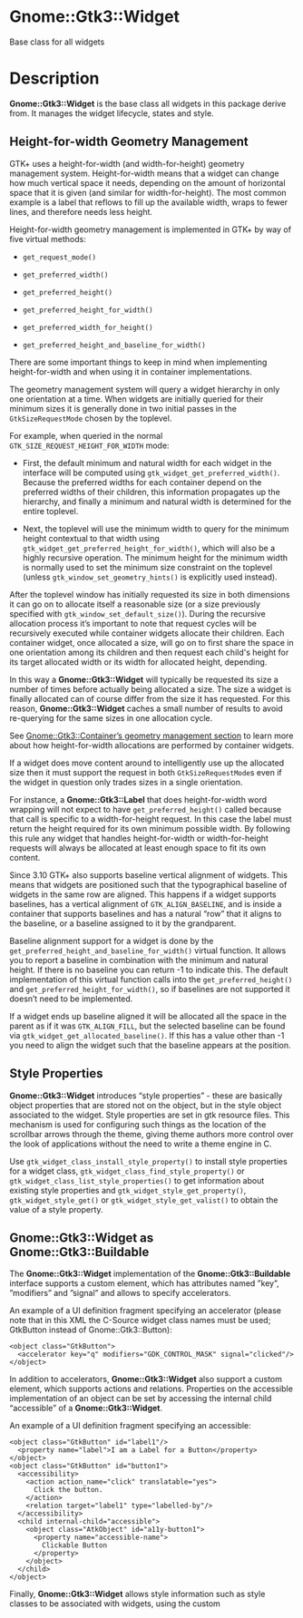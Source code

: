 Gnome::Gtk3::Widget
===================

Base class for all widgets

Description
===========

**Gnome::Gtk3::Widget** is the base class all widgets in this package derive from. It manages the widget lifecycle, states and style.

Height-for-width Geometry Management
------------------------------------

GTK+ uses a height-for-width (and width-for-height) geometry management system. Height-for-width means that a widget can change how much vertical space it needs, depending on the amount of horizontal space that it is given (and similar for width-for-height). The most common example is a label that reflows to fill up the available width, wraps to fewer lines, and therefore needs less height.

Height-for-width geometry management is implemented in GTK+ by way of five virtual methods:

  * `get_request_mode()`

  * `get_preferred_width()`

  * `get_preferred_height()`

  * `get_preferred_height_for_width()`

  * `get_preferred_width_for_height()`

  * `get_preferred_height_and_baseline_for_width()`

There are some important things to keep in mind when implementing height-for-width and when using it in container implementations.

The geometry management system will query a widget hierarchy in only one orientation at a time. When widgets are initially queried for their minimum sizes it is generally done in two initial passes in the `GtkSizeRequestMode` chosen by the toplevel.

For example, when queried in the normal `GTK_SIZE_REQUEST_HEIGHT_FOR_WIDTH` mode:

  * First, the default minimum and natural width for each widget in the interface will be computed using `gtk_widget_get_preferred_width()`. Because the preferred widths for each container depend on the preferred widths of their children, this information propagates up the hierarchy, and finally a minimum and natural width is determined for the entire toplevel.

  * Next, the toplevel will use the minimum width to query for the minimum height contextual to that width using `gtk_widget_get_preferred_height_for_width()`, which will also be a highly recursive operation. The minimum height for the minimum width is normally used to set the minimum size constraint on the toplevel (unless `gtk_window_set_geometry_hints()` is explicitly used instead).

After the toplevel window has initially requested its size in both dimensions it can go on to allocate itself a reasonable size (or a size previously specified with `gtk_window_set_default_size()`). During the recursive allocation process it’s important to note that request cycles will be recursively executed while container widgets allocate their children. Each container widget, once allocated a size, will go on to first share the space in one orientation among its children and then request each child's height for its target allocated width or its width for allocated height, depending.

In this way a **Gnome::Gtk3::Widget** will typically be requested its size a number of times before actually being allocated a size. The size a widget is finally allocated can of course differ from the size it has requested. For this reason, **Gnome::Gtk3::Widget** caches a small number of results to avoid re-querying for the same sizes in one allocation cycle.

See [Gnome::Gtk3::Container’s geometry management section](https://developer.gnome.org/gtk3/stable/GtkContainer.html) to learn more about how height-for-width allocations are performed by container widgets.

If a widget does move content around to intelligently use up the allocated size then it must support the request in both `GtkSizeRequestMode`s even if the widget in question only trades sizes in a single orientation.

For instance, a **Gnome::Gtk3::Label** that does height-for-width word wrapping will not expect to have `get_preferred_height()` called because that call is specific to a width-for-height request. In this case the label must return the height required for its own minimum possible width. By following this rule any widget that handles height-for-width or width-for-height requests will always be allocated at least enough space to fit its own content.

Since 3.10 GTK+ also supports baseline vertical alignment of widgets. This means that widgets are positioned such that the typographical baseline of widgets in the same row are aligned. This happens if a widget supports baselines, has a vertical alignment of `GTK_ALIGN_BASELINE`, and is inside a container that supports baselines and has a natural “row” that it aligns to the baseline, or a baseline assigned to it by the grandparent.

Baseline alignment support for a widget is done by the `get_preferred_height_and_baseline_for_width()` virtual function. It allows you to report a baseline in combination with the minimum and natural height. If there is no baseline you can return -1 to indicate this. The default implementation of this virtual function calls into the `get_preferred_height()` and `get_preferred_height_for_width()`, so if baselines are not supported it doesn’t need to be implemented.

If a widget ends up baseline aligned it will be allocated all the space in the parent as if it was `GTK_ALIGN_FILL`, but the selected baseline can be found via `gtk_widget_get_allocated_baseline()`. If this has a value other than -1 you need to align the widget such that the baseline appears at the position.

Style Properties
----------------

**Gnome::Gtk3::Widget** introduces “style properties” - these are basically object properties that are stored not on the object, but in the style object associated to the widget. Style properties are set in gtk resource files. This mechanism is used for configuring such things as the location of the scrollbar arrows through the theme, giving theme authors more control over the look of applications without the need to write a theme engine in C.

Use `gtk_widget_class_install_style_property()` to install style properties for a widget class, `gtk_widget_class_find_style_property()` or `gtk_widget_class_list_style_properties()` to get information about existing style properties and `gtk_widget_style_get_property()`, `gtk_widget_style_get()` or `gtk_widget_style_get_valist()` to obtain the value of a style property.

Gnome::Gtk3::Widget as Gnome::Gtk3::Buildable
---------------------------------------------

The **Gnome::Gtk3::Widget** implementation of the **Gnome::Gtk3::Buildable** interface supports a custom <accelerator> element, which has attributes named ”key”, ”modifiers” and ”signal” and allows to specify accelerators.

An example of a UI definition fragment specifying an accelerator (please note that in this XML the C-Source widget class names must be used; GtkButton instead of Gnome::Gtk3::Button):

    <object class="GtkButton">
      <accelerator key="q" modifiers="GDK_CONTROL_MASK" signal="clicked"/>
    </object>

In addition to accelerators, **Gnome::Gtk3::Widget** also support a custom <accessible> element, which supports actions and relations. Properties on the accessible implementation of an object can be set by accessing the internal child “accessible” of a **Gnome::Gtk3::Widget**.

An example of a UI definition fragment specifying an accessible:

    <object class="GtkButton" id="label1"/>
      <property name="label">I am a Label for a Button</property>
    </object>
    <object class="GtkButton" id="button1">
      <accessibility>
        <action action_name="click" translatable="yes">
          Click the button.
        </action>
        <relation target="label1" type="labelled-by"/>
      </accessibility>
      <child internal-child="accessible">
        <object class="AtkObject" id="a11y-button1">
          <property name="accessible-name">
            Clickable Button
          </property>
        </object>
      </child>
    </object>

Finally, **Gnome::Gtk3::Widget** allows style information such as style classes to be associated with widgets, using the custom <style> element:

    <object class="GtkButton>" id="button1">
      <style>
        <class name="my-special-button-class"/>
        <class name="dark-button"/>
      </style>
    </object>

Synopsis
========

Declaration
-----------

    unit class Gnome::Gtk3::Widget;
    also is Gnome::GObject::InitiallyUnowned;
    also does Gnome::Gtk3::Buildable;

Example
-------

    # create a button and set a tooltip
    my Gnome::Gtk3::Button $start-button .= new(:label<Start>);
    $start-button.set-tooltip-text('Nooooo don\'t touch that button!!!!!!!');

Types
=====

enum GtkWidgetHelpType
----------------------

Kinds of widget-specific help. Used by the ::show-help signal.

  * GTK_WIDGET_HELP_TOOLTIP: Tooltip.

  * GTK_WIDGET_HELP_WHATS_THIS: What’s this.

class N-GtkRequisition
----------------------

A **Gnome::Gtk3::Requisition**-struct represents the desired size of a widget. See [**Gnome::Gtk3::Widget**’s geometry management section][geometry-management] for more information.

  * Int $.width: the widget’s desired width

  * Int $.height: the widget’s desired height

class N-GtkAllocation
---------------------

A N-GtkAllocation of a widget represents a region which has been allocated to the widget by its parent. It is a subregion of its parents allocation. See GtkWidget’s geometry management section for more information.

  * Int $.x;

  * Int $.y;

  * Int $.width;

  * Int $.height;

Methods
=======

[[gtk_] widget_] destroy
------------------------

Destroys a widget.

When a widget is destroyed all references it holds on other objects will be released:

  * if the widget is inside a container, it will be removed from its parent.

  * if the widget is a container, all its children will be destroyed, recursively.

  * if the widget is a top level, it will be removed from the list of top level widgets that GTK+ maintains internally.

It's expected that all references held on the widget will also be released; you should connect to the sig `destroy` signal if you hold a reference to this widget and you wish to remove it when this function is called.

You should typically call this function on top level widgets, and rarely on child widgets.

See also: `gtk_container_remove()` in [Gnome::Gtk3::Container](Container.html).

    method gtk_widget_destroy ( )

[[gtk_] widget_] show
---------------------

Flags a widget to be displayed. Any widget that isn’t shown will not appear on the screen. If you want to show all the widgets in a container, it’s easier to call `gtk_widget_show_all()` on the container, instead of individually showing the widgets.

Remember that you have to show the containers containing a widget, in addition to the widget itself, before it will appear onscreen.

When a toplevel container is shown, it is immediately realized and mapped; other shown widgets are realized and mapped when their toplevel container is realized and mapped.

    method gtk_widget_show ( )

[[gtk_] widget_] hide
---------------------

Reverses the effects of `gtk_widget_show()`, causing the widget to be hidden (invisible to the user).

    method gtk_widget_hide ( )

[[gtk_] widget_] show_now
-------------------------

Shows a widget. If the widget is an unmapped toplevel widget (i.e. a **Gnome::Gtk3::Window** that has not yet been shown), enter the main loop and wait for the window to actually be mapped. Be careful; because the main loop is running, anything can happen during this function.

    method gtk_widget_show_now ( )

[[gtk_] widget_] show_all
-------------------------

Recursively shows a widget, and any child widgets (if the widget is a container).

    method gtk_widget_show_all ( )

[[gtk_] widget_] set_no_show_all
--------------------------------

Sets the prop `no-show-all` property, which determines whether calls to `gtk_widget_show_all()` will affect this widget. This is mostly for use in constructing widget hierarchies with externally controlled visibility, see **Gnome::Gtk3::UIManager**.

    method gtk_widget_set_no_show_all ( Bool $no_show_all )

  * Int $no_show_all; the new value for the “no-show-all” property

[[gtk_] widget_] get_no_show_all
--------------------------------

Returns the current value of the prop `no-show-all` property, which determines whether calls to `gtk_widget_show_all()` will affect this widget.

    method gtk_widget_get_no_show_all ( --> Int )

[[gtk_] widget_] draw
---------------------

Draws *widget* to *$cr*. The top left corner of the widget will be drawn to the currently set origin point of *$cr*.

You should pass a cairo context as *cr* argument that is in an original state. Otherwise the resulting drawing is undefined. For example changing the operator using `cairo_set_operator()` or the line width using `cairo_set_line_width()` might have unwanted side effects. You may however change the context’s transform matrix - like with `cairo_scale()`, `cairo_translate()` or `cairo_set_matrix()` and clip region with `cairo_clip()` prior to calling this function. Also, it is fine to modify the context with `cairo_save()` and `cairo_push_group()` prior to calling this function.

Note that special-purpose widgets may contain special code for rendering to the screen and might appear differently on screen and when rendered using `gtk_widget_draw()`.

    method gtk_widget_draw ( cairo_t $cr )

  * cairo_t $cr; a cairo context to draw to

[[gtk_] widget_] queue_draw
---------------------------

Equivalent to calling `gtk_widget_queue_draw_area()` for the entire area of a widget.

    method gtk_widget_queue_draw ( )

[[gtk_] widget_] queue_draw_area
--------------------------------

Convenience function that calls `gtk_widget_queue_draw_region()` on the region created from the given coordinates.

The region here is specified in widget coordinates. Widget coordinates are a bit odd; for historical reasons, they are defined as this widgets window coordinates for widgets that return `1` for `gtk_widget_get_has_window()`, and are relative to the widgets allocation coordinate otherwise.

*$width* or *$height* may be 0, in this case this function does nothing. Negative values for *$width* and *$height* are not allowed.

    method gtk_widget_queue_draw_area ( Int $x, Int $y, Int $width, Int $height )

  * Int $x; x coordinate of upper-left corner of rectangle to redraw

  * Int $y; y coordinate of upper-left corner of rectangle to redraw

  * Int $width; width of region to draw

  * Int $height; height of region to draw

[[gtk_] widget_] get_frame_clock
--------------------------------

Obtains the frame clock for a widget. The frame clock is a global “ticker” that can be used to drive animations and repaints. The most common reason to get the frame clock is to call `gdk_frame_clock_get_frame_time()`, in order to get a time to use for animating. For example you might record the start of the animation with an initial value from `gdk_frame_clock_get_frame_time()`, and then update the animation by calling `gdk_frame_clock_get_frame_time()` again during each repaint.

`gdk_frame_clock_request_phase()` will result in a new frame on the clock, but won’t necessarily repaint any widgets. To repaint a widget, you have to use `gtk_widget_queue_draw()` which invalidates the widget (thus scheduling it to receive a draw on the next frame). `gtk_widget_queue_draw()` will also end up requesting a frame on the appropriate frame clock.

A widget’s frame clock will not change while the widget is mapped. Reparenting a widget (which implies a temporary unmap) can change the widget’s frame clock.

Unrealized widgets do not have a frame clock.

Returns: a **Gnome::Gdk3::FrameClock** orundefined if widget is unrealized

    method gtk_widget_get_frame_clock ( --> N-GObject )

[[gtk_] widget_] size_allocate
------------------------------

This function is only used by GtkContainer subclasses, to assign a size and position to their child widgets.

In this function, the allocation may be adjusted. It will be forced to a 1x1 minimum size, and the adjust_size_allocation virtual method on the child will be used to adjust the allocation. Standard adjustments include removing the widget’s margins, and applying the widget’s “halign” and “valign” properties.

For baseline support in containers you need to use gtk_widget_size_allocate_with_baseline() instead.

    method gtk_widget_size_allocate ( N-GtkAllocation $allocation )

  * N-GtkAllocation $allocation;

[[gtk_] widget_] size_allocate_with_baseline
--------------------------------------------

This function is only used by **Gnome::Gtk3::Container** subclasses, to assign a size, position and (optionally) baseline to their child widgets.

In this function, the allocation and baseline may be adjusted. It will be forced to a 1x1 minimum size, and the adjust_size_allocation virtual and adjust_baseline_allocation methods on the child will be used to adjust the allocation and baseline. Standard adjustments include removing the widget's margins, and applying the widget’s prop `halign` and prop `valign` properties.

If the child widget does not have a valign of `GTK_ALIGN_BASELINE` the baseline argument is ignored and -1 is used instead.

    method gtk_widget_size_allocate_with_baseline ( N-GtkAllocation $allocation, Int $baseline )

  * N-GtkAllocation $allocation; position and size to be allocated to *widget*

  * Int $baseline; The baseline of the child, or -1

[[gtk_] widget_] get_request_mode
---------------------------------

Gets whether the widget prefers a height-for-width layout or a width-for-height layout.

GtkBin widgets generally propagate the preference of their child, container widgets need to request something either in context of their children or in context of their allocation capabilities.

    method gtk_widget_get_request_mode ( --> GtkSizeRequestMode  )

[[gtk_] widget_] get_preferred_width
------------------------------------

Retrieves a widget’s initial minimum and natural width.

This call is specific to height-for-width requests.

The returned request will be modified by the GtkWidgetClass::adjust_size_request virtual method and by any GtkSizeGroups that have been applied. That is, the returned request is the one that should be used for layout, not necessarily the one returned by the widget itself. method gtk_widget_get_preferred_width ( --> List )

Returns a List with

  * Int $minimum_width;

  * Int $natural_width;

[[gtk_] widget_] get_preferred_height_for_width
-----------------------------------------------

Retrieves a widget’s minimum and natural height if it would be given the specified width .

The returned request will be modified by the GtkWidgetClass::adjust_size_request virtual method and by any GtkSizeGroups that have been applied. That is, the returned request is the one that should be used for layout, not necessarily the one returned by the widget itself.

    method gtk_widget_get_preferred_height_for_width (
      Int $width --> List
    )

  * Int $width;

Returns a List with

  * Int $minimum_height;

  * Int $natural_height;

[[gtk_] widget_] get_preferred_height
-------------------------------------

Retrieves a widget’s initial minimum and natural height.

This call is specific to width-for-height requests.

The returned request will be modified by the GtkWidgetClass::adjust_size_request virtual method and by any GtkSizeGroups that have been applied. That is, the returned request is the one that should be used for layout, not necessarily the one returned by the widget itself.

    method gtk_widget_get_preferred_height ( --> List )

Returns a List with

  * Int $minimum_height;

  * Int $natural_height;

[[gtk_] widget_] get_preferred_width_for_height
-----------------------------------------------

Retrieves a widget’s minimum and natural width if it would be given the specified height .

The returned request will be modified by the GtkWidgetClass::adjust_size_request virtual method and by any GtkSizeGroups that have been applied. That is, the returned request is the one that should be used for layout, not necessarily the one returned by the widget itself.

    method gtk_widget_get_preferred_width_for_height ( Int $height --> List )

  * Int $height;

Returning a List with

  * Int $minimum_width;

  * Int $natural_width;

[[gtk_] widget_] get_preferred_height_and_baseline_for_width
------------------------------------------------------------

Retrieves a widget’s minimum and natural height and the corresponding baselines if it would be given the specified width , or the default height if width is -1. The baselines may be -1 which means that no baseline is requested for this widget.

The returned request will be modified by the GtkWidgetClass::adjust_size_request and GtkWidgetClass::adjust_baseline_request virtual methods and by any GtkSizeGroups that have been applied. That is, the returned request is the one that should be used for layout, not necessarily the one returned by the widget itself.

    method gtk_widget_get_preferred_height_and_baseline_for_width (
      Int $width
      --> List
    )

  * Int $width;

Returning a List with

  * Int $minimum_height;

  * Int $natural_height;

  * Int $minimum_baseline;

  * Int $natural_baseline;

[[gtk_] widget_] get_preferred_size
-----------------------------------

Retrieves the minimum and natural size of a widget, taking into account the widget’s preference for height-for-width management.

This is used to retrieve a suitable size by container widgets which do not impose any restrictions on the child placement. It can be used to deduce toplevel window and menu sizes as well as child widgets in free-form containers such as GtkLayout.

Handle with care. Note that the natural height of a height-for-width widget will generally be a smaller size than the minimum height, since the required height for the natural width is generally smaller than the required height for the minimum width.

Use gtk_widget_get_preferred_height_and_baseline_for_width() if you want to support baseline alignment.

    method gtk_widget_get_preferred_size ( --> List )

The returned list holds

  * N-GtkRequisition $minimum_size;

  * N-GtkRequisition $natural_size;

[[gtk_] widget_] mnemonic_activate
----------------------------------

Emits the sig `mnemonic-activate` signal.

The default handler for this signal activates the widget if *group_cycling* is `0`, and just grabs the focus if *group_cycling* is `1`.

Returns: `1` if the signal has been handled

    method gtk_widget_mnemonic_activate ( Int $group_cycling --> Int  )

  * Int $group_cycling; `1` if there are other widgets with the same mnemonic

[gtk_] widget_activate
----------------------

For widgets that can be “activated” (buttons, menu items, etc.) this function activates them. Activation is what happens when you press Enter on a widget during key navigation. If this widget isn't activatable, the function returns `0`.

Returns: `1` if the widget was activatable

    method gtk_widget_activate ( --> Int  )

[gtk_] widget_intersect
-----------------------

Computes the intersection of a widget’s area and *area*, storing the intersection in *intersection*, and returns `1` if there was an intersection. *intersection* may be undefined if you’re only interested in whether there was an intersection.

Returns: `1` if there was an intersection

    method gtk_widget_intersect (
      N-GObject $area, N-GObject $intersection --> Int
    )

  * N-GObject $area; a rectangle

  * N-GObject $intersection; rectangle to store intersection of *widget* and *area*

[[gtk_] widget_] freeze_child_notify
------------------------------------

Stops emission of sig `child-notify` signals on this widget. The signals are queued until `gtk_widget_thaw_child_notify()` is called on widget.

This is the analogue of `g_object_freeze_notify()` for child properties.

    method gtk_widget_freeze_child_notify ( )

[[gtk_] widget_] child_notify
-----------------------------

Emits a sig `child-notify` signal for the [child property][child-properties] *child_property* on *widget*.

This is the analogue of `g_object_notify()` for child properties.

Also see `gtk_container_child_notify()`.

    method gtk_widget_child_notify ( Str $child_property )

  * Str $child_property; the name of a child property installed on the class of *widget*’s parent

[[gtk_] widget_] thaw_child_notify
----------------------------------

Reverts the effect of a previous call to `gtk_widget_freeze_child_notify()`. This causes all queued sig `child-notify` signals on the widget to be emitted.

    method gtk_widget_thaw_child_notify ( )

[[gtk_] widget_] set_can_focus
------------------------------

Specifies whether the widget can own the input focus. See `gtk_widget_grab_focus()` for actually setting the input focus on a widget.

    method gtk_widget_set_can_focus ( Int $can_focus )

  * Int $can_focus; whether or not *widget* can own the input focus.

[[gtk_] widget_] get_can_focus
------------------------------

Determines whether *widget* can own the input focus. See `gtk_widget_set_can_focus()`.

Returns: `1` if *widget* can own the input focus, `0` otherwise

    method gtk_widget_get_can_focus ( --> Int  )

[[gtk_] widget_] has_focus
--------------------------

Determines if the widget has the global input focus. See `gtk_widget_is_focus()` for the difference between having the global input focus, and only having the focus within a toplevel.

Returns: `1` if the widget has the global input focus.

    method gtk_widget_has_focus ( --> Int  )

[[gtk_] widget_] is_focus
-------------------------

Determines if the widget is the focus widget within its toplevel. (This does not mean that the prop `has-focus` property is necessarily set; prop `has-focus` will only be set if the toplevel widget additionally has the global input focus.)

Returns: `1` if the widget is the focus widget.

    method gtk_widget_is_focus ( --> Int  )

[[gtk_] widget_] has_visible_focus
----------------------------------

Determines if the widget should show a visible indication that it has the global input focus. This is a convenience function for use in ::draw handlers that takes into account whether focus indication should currently be shown in the toplevel window of *widget*. See `gtk_window_get_focus_visible()` for more information about focus indication.

To find out if the widget has the global input focus, use `gtk_widget_has_focus()`.

Returns: `1` if the widget should display a “focus rectangle”

    method gtk_widget_has_visible_focus ( --> Int  )

[[gtk_] widget_] grab_focus
---------------------------

Causes *widget* to have the keyboard focus for the **Gnome::Gtk3::Window** it's inside. *widget* must be a focusable widget, such as a **Gnome::Gtk3::Entry**; something like **Gnome::Gtk3::Frame** won’t work.

More precisely, it must have the `GTK_CAN_FOCUS` flag set. Use `gtk_widget_set_can_focus()` to modify that flag.

The widget also needs to be realized and mapped. This is indicated by the related signals. Grabbing the focus immediately after creating the widget will likely fail and cause critical warnings.

    method gtk_widget_grab_focus ( )

[[gtk_] widget_] set_focus_on_click
-----------------------------------

Sets whether the widget should grab focus when it is clicked with the mouse. Making mouse clicks not grab focus is useful in places like toolbars where you don’t want the keyboard focus removed from the main area of the application.

    method gtk_widget_set_focus_on_click ( Int $focus_on_click )

  * Int $focus_on_click; whether the widget should grab focus when clicked with the mouse

[[gtk_] widget_] get_focus_on_click
-----------------------------------

Returns whether the widget should grab focus when it is clicked with the mouse. See `gtk_widget_set_focus_on_click()`.

    method gtk_widget_get_focus_on_click ( --> Int  )

[[gtk_] widget_] set_can_default
--------------------------------

Specifies whether *widget* can be a default widget. See `gtk_widget_grab_default()` for details about the meaning of “default”.

    method gtk_widget_set_can_default ( Int $can_default )

  * Int $can_default; whether or not *widget* can be a default widget.

[[gtk_] widget_] get_can_default
--------------------------------

Determines whether *widget* can be a default widget. See `gtk_widget_set_can_default()`.

Returns: `1` if *widget* can be a default widget, `0` otherwise

    method gtk_widget_get_can_default ( --> Int  )

[[gtk_] widget_] has_default
----------------------------

Determines whether *widget* is the current default widget within its toplevel. See `gtk_widget_set_can_default()`.

Returns: `1` if *widget* is the current default widget within its toplevel, `0` otherwise

    method gtk_widget_has_default ( --> Int  )

[[gtk_] widget_] grab_default
-----------------------------

Causes *widget* to become the default widget. *widget* must be able to be a default widget; typically you would ensure this yourself by calling `gtk_widget_set_can_default()` with a `1` value. The default widget is activated when the user presses Enter in a window. Default widgets must be activatable, that is, `gtk_widget_activate()` should affect them. Note that **Gnome::Gtk3::Entry** widgets require the “activates-default” property set to `1` before they activate the default widget when Enter is pressed and the **Gnome::Gtk3::Entry** is focused.

    method gtk_widget_grab_default ( )

[[gtk_] widget_] set_receives_default
-------------------------------------

Specifies whether *widget* will be treated as the default widget within its toplevel when it has the focus, even if another widget is the default.

See `gtk_widget_grab_default()` for details about the meaning of “default”.

    method gtk_widget_set_receives_default ( Int $receives_default )

  * Int $receives_default; whether or not *widget* can be a default widget.

[[gtk_] widget_] get_receives_default
-------------------------------------

Determines whether *widget* is always treated as the default widget within its toplevel when it has the focus, even if another widget is the default.

See `gtk_widget_set_receives_default()`.

Returns: `1` if *widget* acts as the default widget when focused, `0` otherwise.

    method gtk_widget_get_receives_default ( --> Int  )

[[gtk_] widget_] has_grab
-------------------------

Determines whether the widget is currently grabbing events, so it is the only widget receiving input events (keyboard and mouse).

See also `gtk_grab_add()`.

Returns: `1` if the widget is in the grab_widgets stack

    method gtk_widget_has_grab ( --> Int  )

[[gtk_] widget_] device_is_shadowed
-----------------------------------

Returns `1` if *device* has been shadowed by a GTK+ device grab on another widget, so it would stop sending events to *widget*. This may be used in the sig `grab-notify` signal to check for specific devices. See `gtk_device_grab_add()`.

Returns: `1` if there is an ongoing grab on *device* by another **Gnome::Gtk3::Widget** than *widget*.

    method gtk_widget_device_is_shadowed ( N-GObject $device --> Int  )

  * N-GObject $device; a **Gnome::Gdk3::Device**

[[gtk_] widget_] set_name
-------------------------

Widgets can be named, which allows you to refer to them from a CSS file. You can apply a style to widgets with a particular name in the CSS file. See the documentation for the CSS syntax (on the same page as the docs for **Gnome::Gtk3::StyleContext**).

Note that the CSS syntax has certain special characters to delimit and represent elements in a selector (period, #, >, *...), so using these will make your widget impossible to match by name. Any combination of alphanumeric symbols, dashes and underscores will suffice.

    method gtk_widget_set_name ( Str $name )

  * Str $name; name for the widget

[[gtk_] widget_] get_name
-------------------------

Retrieves the name of a widget. See `gtk_widget_set_name()` for the significance of widget names.

Returns: name of the widget. This string is owned by GTK+ and should not be modified or freed

    method gtk_widget_get_name ( --> Str  )

[[gtk_] widget_] set_state_flags
--------------------------------

This function is for use in widget implementations. Turns on flag values in the current widget state (insensitive, prelighted, etc.).

This function accepts the values `GTK_STATE_FLAG_DIR_LTR` and `GTK_STATE_FLAG_DIR_RTL` but ignores them. If you want to set the widget's direction, use `gtk_widget_set_direction()`.

It is worth mentioning that any other state than `GTK_STATE_FLAG_INSENSITIVE`, will be propagated down to all non-internal children if *widget* is a **Gnome::Gtk3::Container**, while `GTK_STATE_FLAG_INSENSITIVE` itself will be propagated down to all **Gnome::Gtk3::Container** children by different means than turning on the state flag down the hierarchy, both `gtk_widget_get_state_flags()` and `gtk_widget_is_sensitive()` will make use of these.

    method gtk_widget_set_state_flags ( GtkStateFlags $flags, Int $clear )

  * GtkStateFlags $flags; State flags to turn on

  * Int $clear; Whether to clear state before turning on *flags*

[[gtk_] widget_] unset_state_flags
----------------------------------

This function is for use in widget implementations. Turns off flag values for the current widget state (insensitive, prelighted, etc.). See `gtk_widget_set_state_flags()`.

    method gtk_widget_unset_state_flags ( GtkStateFlags $flags )

  * GtkStateFlags $flags; State flags to turn off

[[gtk_] widget_] get_state_flags
--------------------------------

Returns the widget state as a flag set. It is worth mentioning that the effective `GTK_STATE_FLAG_INSENSITIVE` state will be returned, that is, also based on parent insensitivity, even if *widget* itself is sensitive.

Also note that if you are looking for a way to obtain the **Gnome::Gtk3::StateFlags** to pass to a **Gnome::Gtk3::StyleContext** method, you should look at `gtk_style_context_get_state()`.

Returns: The state flags for widget

    method gtk_widget_get_state_flags ( --> GtkStateFlags  )

[[gtk_] widget_] set_sensitive
------------------------------

Sets the sensitivity of a widget. A widget is sensitive if the user can interact with it. Insensitive widgets are “grayed out” and the user can’t interact with them. Insensitive widgets are known as “inactive”, “disabled”, or “ghosted” in some other toolkits.

    method gtk_widget_set_sensitive ( Int $sensitive )

  * Int $sensitive; `1` to make the widget sensitive

[[gtk_] widget_] get_sensitive
------------------------------

Returns the widget’s sensitivity (in the sense of returning the value that has been set using `gtk_widget_set_sensitive()`).

The effective sensitivity of a widget is however determined by both its own and its parent widget’s sensitivity. See `gtk_widget_is_sensitive()`.

Returns: `1` if the widget is sensitive

    method gtk_widget_get_sensitive ( --> Int  )

[[gtk_] widget_] is_sensitive
-----------------------------

Returns the widget’s effective sensitivity, which means it is sensitive itself and also its parent widget is sensitive

Returns: `1` if the widget is effectively sensitive

    method gtk_widget_is_sensitive ( --> Int  )

[[gtk_] widget_] set_visible
----------------------------

Sets the visibility state of *widget*. Note that setting this to `1` doesn’t mean the widget is actually viewable, see `gtk_widget_get_visible()`.

This function simply calls `gtk_widget_show()` or `gtk_widget_hide()` but is nicer to use when the visibility of the widget depends on some condition.

    method gtk_widget_set_visible ( Int $visible )

  * Int $visible; whether the widget should be shown or not

[[gtk_] widget_] get_visible
----------------------------

Determines whether the widget is visible. If you want to take into account whether the widget’s parent is also marked as visible, use `gtk_widget_is_visible()` instead. This function does not check if the widget is obscured in any way.

See `gtk_widget_set_visible()`.

Returns: `1` if the widget is visible

    method gtk_widget_get_visible ( --> Int  )

[[gtk_] widget_] is_visible
---------------------------

Determines whether the widget and all its parents are marked as visible. This function does not check if the widget is obscured in any way.

See also `gtk_widget_get_visible()` and `gtk_widget_set_visible()`

Returns: `1` if the widget and all its parents are visible

    method gtk_widget_is_visible ( --> Int  )

[[gtk_] widget_] set_has_window
-------------------------------

Specifies whether *widget* has a **Gnome::Gdk3::Window** of its own. Note that all realized widgets have a defined “window” pointer. (`gtk_widget_get_window()` never returns an undefined window when a widget is realized), but for many of them it’s actually the **Gnome::Gdk3::Window** of one of its parent widgets. Widgets that do not create a `window` for themselves in sig `realize` must announce this by calling this function with *has_window* = `0`.

This function should only be called by widget implementations, and they should call it in their `init()` function.

    method gtk_widget_set_has_window ( Bool $has_window )

  * Bool $has_window; whether or not *widget* has a window.

[[gtk_] widget_] get_has_window
-------------------------------

Determines whether *widget* has a **Gnome::Gdk3::Window** of its own. See `gtk_widget_set_has_window()`.

Returns: `1` if *widget* has a window, `0` otherwise

    method gtk_widget_get_has_window ( --> Int  )

[[gtk_] widget_] is_toplevel
----------------------------

Determines whether *widget* is a toplevel widget.

Currently only **Gnome::Gtk3::Window** and **Gnome::Gtk3::Invisible** are toplevel widgets. Toplevel widgets have no parent widget.

Returns: `1` if *widget* is a toplevel, `0` otherwise

    method gtk_widget_is_toplevel ( --> Int  )

[[gtk_] widget_] is_drawable
----------------------------

Determines whether *widget* can be drawn to. A widget can be drawn to if it is mapped and visible.

Returns: `1` if *widget* is drawable, `0` otherwise

    method gtk_widget_is_drawable ( --> Int  )

[[gtk_] widget_] get_realized
-----------------------------

Determines whether *widget* is realized.

Returns: `1` if *widget* is realized, `0` otherwise

    method gtk_widget_get_realized ( --> Int  )

[[gtk_] widget_] get_mapped
---------------------------

Whether the widget is mapped.

Returns: `1` if the widget is mapped, `0` otherwise.

    method gtk_widget_get_mapped ( --> Int  )

[[gtk_] widget_] set_app_paintable
----------------------------------

Sets whether the application intends to draw on the widget in an sig `draw` handler.

This is a hint to the widget and does not affect the behavior of the GTK+ core; many widgets ignore this flag entirely. For widgets that do pay attention to the flag, such as **Gnome::Gtk3::EventBox** and **Gnome::Gtk3::Window**, the effect is to suppress default themed drawing of the widget's background. (Children of the widget will still be drawn.) The application is then entirely responsible for drawing the widget background.

Note that the background is still drawn when the widget is mapped.

    method gtk_widget_set_app_paintable ( Int $app_paintable )

  * Int $app_paintable; `1` if the application will paint on the widget

[[gtk_] widget_] get_app_paintable
----------------------------------

Determines whether the application intends to draw on the widget in an sig `draw` handler.

See `gtk_widget_set_app_paintable()`.

Returns: `1` if the widget is app paintable

    method gtk_widget_get_app_paintable ( --> Int  )

[[gtk_] widget_] set_redraw_on_allocate
---------------------------------------

Sets whether the entire widget is queued for drawing when its size allocation changes. By default, this setting is `1` and the entire widget is redrawn on every size change. If your widget leaves the upper left unchanged when made bigger, turning this setting off will improve performance. Note that for widgets where `gtk_widget_get_has_window()` is `0` setting this flag to `0` turns off all allocation on resizing: the widget will not even redraw if its position changes; this is to allow containers that don’t draw anything to avoid excess invalidations. If you set this flag on a widget with no window that does draw on *widget*->window, you are responsible for invalidating both the old and new allocation of the widget when the widget is moved and responsible for invalidating regions newly when the widget increases size.

    method gtk_widget_set_redraw_on_allocate ( Int $redraw_on_allocate )

  * Int $redraw_on_allocate; if `1`, the entire widget will be redrawn when it is allocated to a new size. Otherwise, only the new portion of the widget will be redrawn.

[[gtk_] widget_] get_parent
---------------------------

Returns the parent container of *widget*, or undefined.

    method gtk_widget_get_parent ( --> N-GObject  )

[[gtk_] widget_] get_parent_window
----------------------------------

Gets *widget*’s parent window.

    method gtk_widget_get_parent_window ( --> N-GObject  )

[[gtk_] widget_] set_window
---------------------------

Sets a widget’s window. This function should only be used in a widget’s sig `realize` implementation. The `window` passed is usually either new window created with `gdk_window_new()`, or the window of its parent widget as returned by `gtk_widget_get_parent_window()`.

Widgets must indicate whether they will create their own **Gnome::Gdk3::Window** by calling `gtk_widget_set_has_window()`. This is usually done in the widget’s `init()` function.

Note that this function does not add any reference to *window*.

    method gtk_widget_set_window ( N-GObject $window )

  * N-GObject $window; a **Gnome::Gdk3::Window**.

[[gtk_] widget_] get_window
---------------------------

Returns the widget’s GdkWindow if it is realized, it is undefined otherwise.

    method gtk_widget_get_window ( --> N-GObject  )

[[gtk_] widget_] register_window
--------------------------------

Registers a **Gnome::Gdk3::Window** with the widget and sets it up so that the widget receives events for it. Call `gtk_widget_unregister_window()` when destroying the window.

    method gtk_widget_register_window ( N-GObject $window )

  * N-GObject $window; a **Gnome::Gdk3::Window**

[[gtk_] widget_] unregister_window
----------------------------------

Unregisters a **Gnome::Gdk3::Window** from the widget that was previously set up with `gtk_widget_register_window()`. You need to call this when the window is no longer used by the widget, such as when you destroy it.

    method gtk_widget_unregister_window ( N-GObject $window )

  * N-GObject $window; a **Gnome::Gdk3::Window**

[[gtk_] widget_] get_allocated_width
------------------------------------

Returns the width that has currently been allocated to *widget*. This function is intended to be used when implementing handlers for the sig `draw` function.

Returns: the width of the *widget*

    method gtk_widget_get_allocated_width ( --> int32  )

[[gtk_] widget_] get_allocated_height
-------------------------------------

Returns the height that has currently been allocated to *widget*. This function is intended to be used when implementing handlers for the sig `draw` function.

Returns: the height of the *widget*

    method gtk_widget_get_allocated_height ( --> int32  )

[[gtk_] widget_] get_allocated_baseline
---------------------------------------

Returns the baseline that has currently been allocated to *widget*. This function is intended to be used when implementing handlers for the sig `draw` function, and when allocating child widgets in sig `size_allocate`.

Returns: the baseline of the *widget*, or -1 if none

    method gtk_widget_get_allocated_baseline ( --> int32  )

[[gtk_] widget_] get_allocated_size
-----------------------------------

Retrieves the widget’s allocated size.

This function returns the last values passed to `gtk_widget_size_allocate_with_baseline()`. The value differs from the size returned in `gtk_widget_get_allocation()` in that functions like `gtk_widget_set_halign()` can adjust the allocation, but not the value returned by this function.

If a widget is not visible, its allocated size is 0.

    method gtk_widget_get_allocated_size ( --> List )

returns a List with

  * N-GtkAllocation

  * int32 $baseline

[[gtk_] widget_] get_allocation
-------------------------------

Retrieves the widget’s allocation.

Note, when implementing a **Gnome::Gtk3::Container**: a widget’s allocation will be its “adjusted” allocation, that is, the widget’s parent container typically calls `gtk_widget_size_allocate()` with an allocation, and that allocation is then adjusted (to handle margin and alignment for example) before assignment to the widget. `gtk_widget_get_allocation()` returns the adjusted allocation that was actually assigned to the widget. The adjusted allocation is guaranteed to be completely contained within the `gtk_widget_size_allocate()` allocation, however. So a **Gnome::Gtk3::Container** is guaranteed that its children stay inside the assigned bounds, but not that they have exactly the bounds the container assigned. There is no way to get the original allocation assigned by `gtk_widget_size_allocate()`, since it isn’t stored; if a container implementation needs that information it will have to track it itself.

    method gtk_widget_get_allocation ( --> N-GtkAllocation )

[[gtk_] widget_] get_clip
-------------------------

Retrieves the widget’s clip area.

The clip area is the area in which all of *widget*'s drawing will happen. Other toolkits call it the bounding box.

Historically, in GTK+ the clip area has been equal to the allocation retrieved via `gtk_widget_get_allocation()`.

    method gtk_widget_get_clip ( --> N-GtkAllocation )

  * N-GtkAllocation $clip; (out): a pointer to a **Gnome::Gtk3::Allocation** to copy to

[[gtk_] widget_] child_focus
----------------------------

This function is used by custom widget implementations; if you're writing an app, you’d use `gtk_widget_grab_focus()` to move the focus to a particular widget, and `gtk_container_set_focus_chain()` to change the focus tab order. So you may want to investigate those functions instead.

`gtk_widget_child_focus()` is called by containers as the user moves around the window using keyboard shortcuts. *direction* indicates what kind of motion is taking place (up, down, left, right, tab forward, tab backward). `gtk_widget_child_focus()` emits the sig `focus` signal; widgets override the default handler for this signal in order to implement appropriate focus behavior.

The default ::focus handler for a widget should return `1` if moving in *direction* left the focus on a focusable location inside that widget, and `0` if moving in *direction* moved the focus outside the widget. If returning `1`, widgets normally call `gtk_widget_grab_focus()` to place the focus accordingly; if returning `0`, they don’t modify the current focus location.

Returns: `1` if focus ended up inside *widget*

    method gtk_widget_child_focus ( GtkDirectionType $direction --> Int  )

  * GtkDirectionType $direction; direction of focus movement

[[gtk_] widget_] keynav_failed
------------------------------

This function should be called whenever keyboard navigation within a single widget hits a boundary. The function emits the sig `keynav-failed` signal on the widget and its return value should be interpreted in a way similar to the return value of `gtk_widget_child_focus()`:

When `1` is returned, stay in the widget, the failed keyboard navigation is OK and/or there is nowhere we can/should move the focus to.

When `0` is returned, the caller should continue with keyboard navigation outside the widget, e.g. by calling `gtk_widget_child_focus()` on the widget’s toplevel.

The default ::keynav-failed handler returns `1` for `GTK_DIR_TAB_FORWARD` and `GTK_DIR_TAB_BACKWARD`. For the other values of **Gnome::Gtk3::DirectionType** it returns `0`.

Whenever the default handler returns `1`, it also calls `gtk_widget_error_bell()` to notify the user of the failed keyboard navigation.

A use case for providing an own implementation of ::keynav-failed (either by connecting to it or by overriding it) would be a row of **Gnome::Gtk3::Entry** widgets where the user should be able to navigate the entire row with the cursor keys, as e.g. known from user interfaces that require entering license keys.

Returns: `1` if stopping keyboard navigation is fine, `0` if the emitting widget should try to handle the keyboard navigation attempt in its parent container(s).

    method gtk_widget_keynav_failed ( GtkDirectionType $direction --> Int )

  * GtkDirectionType $direction; direction of focus movement

[[gtk_] widget_] error_bell
---------------------------

Notifies the user about an input-related error on this widget. If the prop `gtk-error-bell` setting is `1`, it calls `gdk_window_beep()`, otherwise it does nothing.

Note that the effect of `gdk_window_beep()` can be configured in many ways, depending on the windowing backend and the desktop environment or window manager that is used.

    method gtk_widget_error_bell ( )

[[gtk_] widget_] set_size_request
---------------------------------

Sets the minimum size of a widget; that is, the widget’s size request will be at least *width* by *height*. You can use this function to force a widget to be larger than it normally would be.

In most cases, `gtk_window_set_default_size()` is a better choice for toplevel windows than this function; setting the default size will still allow users to shrink the window. Setting the size request will force them to leave the window at least as large as the size request. When dealing with window sizes, `gtk_window_set_geometry_hints()` can be a useful function as well.

Note the inherent danger of setting any fixed size - themes, translations into other languages, different fonts, and user action can all change the appropriate size for a given widget. So, it's basically impossible to hardcode a size that will always be correct.

The size request of a widget is the smallest size a widget can accept while still functioning well and drawing itself correctly. However in some strange cases a widget may be allocated less than its requested size, and in many cases a widget may be allocated more space than it requested.

If the size request in a given direction is -1 (unset), then the “natural” size request of the widget will be used instead.

The size request set here does not include any margin from the **Gnome::Gtk3::Widget** properties margin-left, margin-right, margin-top, and margin-bottom, but it does include pretty much all other padding or border properties set by any subclass of **Gnome::Gtk3::Widget**.

    method gtk_widget_set_size_request ( Int $width, Int $height )

  * Int $width; width *widget* should request, or -1 to unset

  * Int $height; height *widget* should request, or -1 to unset

[[gtk_] widget_] get_size_request
---------------------------------

Gets the size request that was explicitly set for the widget using `gtk_widget_set_size_request()`. A value of -1 stored in *width* or *height* indicates that that dimension has not been set explicitly and the natural requisition of the widget will be used instead. See `gtk_widget_set_size_request()`. To get the size a widget will actually request, call `gtk_widget_get_preferred_size()` instead of this function.

    method gtk_widget_get_size_request ( --> List )

Returns a List with following members;

  * Int $width or undefined.

  * Int $height or undefined.

[[gtk_] widget_] set_events
---------------------------

Sets the event mask (see **Gnome::Gdk3::EventMask**) for a widget. The event mask determines which events a widget will receive. Keep in mind that different widgets have different default event masks, and by changing the event mask you may disrupt a widget’s functionality, so be careful. This function must be called while a widget is unrealized. Consider `gtk_widget_add_events()` for widgets that are already realized, or if you want to preserve the existing event mask. This function can’t be used with widgets that have no window. (See `gtk_widget_get_has_window()`). To get events on those widgets, place them inside a **Gnome::Gtk3::EventBox** and receive events on the event box.

    method gtk_widget_set_events ( Int $events )

  * Int $events; event mask

[[gtk_] widget_] add_events
---------------------------

Adds the events in the bitfield *events* to the event mask for *widget*. See `gtk_widget_set_events()` and the [input handling overview](https://developer.gnome.org/gtk3/stable/chap-input-handling.html#event-masks) for details.

    method gtk_widget_add_events ( Int $events )

  * Int $events; an event mask, see **Gnome::Gdk3::EventMask**

[[gtk_] widget_] set_device_events
----------------------------------

Sets the device event mask (see **Gnome::Gdk3::EventMask**) for a widget. The event mask determines which events a widget will receive from *device*. Keep in mind that different widgets have different default event masks, and by changing the event mask you may disrupt a widget’s functionality, so be careful. This function must be called while a widget is unrealized. Consider `gtk_widget_add_device_events()` for widgets that are already realized, or if you want to preserve the existing event mask. This function can’t be used with windowless widgets (which return `0` from `gtk_widget_get_has_window()`); to get events on those widgets, place them inside a **Gnome::Gtk3::EventBox** and receive events on the event box.

    method gtk_widget_set_device_events (
      N-GObject $device, N-GdkEventMask $events
    )

  * N-GObject $device; a **Gnome::Gdk3::Device**

  * N-GdkEventMask $events; event mask

[[gtk_] widget_] add_device_events
----------------------------------

Adds the device events in the bitfield *events* to the event mask for *widget*. See `gtk_widget_set_device_events()` for details.

    method gtk_widget_add_device_events (
      N-GObject $device, N-GdkEventMask $events
    )

  * N-GObject $device; a **Gnome::Gdk3::Device**

  * N-GdkEventMask $events; an event mask, see **Gnome::Gdk3::EventMask**

[[gtk_] widget_] set_opacity
----------------------------

Request the *widget* to be rendered partially transparent, with opacity 0 being fully transparent and 1 fully opaque. (Opacity values are clamped to the [0,1] range.). This works on both toplevel widget, and child widgets, although there are some limitations:

For toplevel widgets this depends on the capabilities of the windowing system. On X11 this has any effect only on X screens with a compositing manager running. See `gtk_widget_is_composited()`. On Windows it should work always, although setting a window’s opacity after the window has been shown causes it to flicker once on Windows.

For child widgets it doesn’t work if any affected widget has a native window, or disables double buffering.

    method gtk_widget_set_opacity ( Num $opacity )

  * Num $opacity; desired opacity, between 0 and 1

[[gtk_] widget_] get_opacity
----------------------------

Fetches the requested opacity for this widget. See `gtk_widget_set_opacity()`.

    method gtk_widget_get_opacity ( --> Num )

[[gtk_] widget_] set_device_enabled
-----------------------------------

Enables or disables a **Gnome::Gdk3::Device** to interact with *widget* and all its children.

It does so by descending through the **Gnome::Gdk3::Window** hierarchy and enabling the same mask that it has for core events (i.e. the one that `gdk_window_get_events()` returns).

    method gtk_widget_set_device_enabled ( N-GObject $device, Int $enabled )

  * N-GObject $device; a **Gnome::Gdk3::Device**

  * Int $enabled; whether to enable the device

[[gtk_] widget_] get_device_enabled
-----------------------------------

Returns whether *device* can interact with *widget* and its children. See `gtk_widget_set_device_enabled()`.

    method gtk_widget_get_device_enabled ( N-GObject $device --> Int  )

  * N-GObject $device; a **Gnome::Gdk3::Device**

[[gtk_] widget_] get_toplevel
-----------------------------

This function returns the topmost widget in the container hierarchy this widget is a part of. If *widget* has no parent widgets, it will be returned as the topmost widget. No reference will be added to the returned widget; it should not be unreferenced.

Note the difference in behavior vs. `gtk_widget_get_ancestor()`; `gtk_widget_get_ancestor (widget, GTK_TYPE_WINDOW)` would return `Any` if *widget* wasn’t inside a toplevel window, and if the window was inside a **Gnome::Gtk3::Window**-derived widget which was in turn inside the toplevel **Gnome::Gtk3::Window**. While the second case may seem unlikely, it actually happens when a **Gnome::Gtk3::Plug** is embedded inside a **Gnome::Gtk3::Socket** within the same application.

To reliably find the toplevel **Gnome::Gtk3::Window**, use `gtk_widget_get_toplevel()` and call `gtk_widget_is_toplevel()` on the result.

Returns: the topmost ancestor of *widget*, or *widget* itself if there’s no ancestor.

    method gtk_widget_get_toplevel ( --> N-GObject  )

[[gtk_] widget_] get_ancestor
-----------------------------

Gets the first ancestor of *widget* with type *widget_type*. For example, `.gtk_widget_get_ancestor(GTK_TYPE_BOX)` gets the first native **Gnome::Gtk3::Box** that’s an ancestor of *widget*. No reference will be added to the returned widget; it should not be unreferenced. See note about checking for a toplevel **Gnome::Gtk3::Window** in the docs for `gtk_widget_get_toplevel()`.

Note that unlike `gtk_widget_is_ancestor()`, `gtk_widget_get_ancestor()` considers *widget* to be an ancestor of itself.

Returns: the ancestor widget, or undefined if not found

    method gtk_widget_get_ancestor ( N-GObject $widget_type --> N-GObject  )

  * N-GObject $widget_type; ancestor type

[[gtk_] widget_] get_visual
---------------------------

Gets the visual (a native GdkVisual) that will be used to render *widget*.

    method gtk_widget_get_visual ( --> N-GObject )

[[gtk_] widget_] set_visual
---------------------------

Sets the visual that should be used for by widget and its children for creating **Gnome::Gdk3::Windows**. The visual must be on the same **Gnome::Gdk3::Screen** as returned by `gtk_widget_get_screen()`, so handling the sig `screen-changed` signal is necessary.

Setting a new *visual* will not cause *widget* to recreate its windows, so you should call this function before *widget* is realized.

    method gtk_widget_set_visual ( N-GObject $visual )

  * N-GObject $visual; (allow-none): visual to be used or `Any` to unset a previous one

[[gtk_] widget_] get_screen
---------------------------

Get the native GdkScreen from the toplevel window associated with this widget. This function can only be called after the widget has been added to a widget hierarchy with a **Gnome::Gtk3::Window** at the top.

In general, you should only create screen specific resources when a widget has been realized, and you should free those resources when the widget is unrealized.

Returns: (transfer none): the **Gnome::Gdk3::Screen** for the toplevel for this widget.

    method gtk_widget_get_screen ( --> N-GObject  )

[[gtk_] widget_] has_screen
---------------------------

Checks whether there is a **Gnome::Gdk3::Screen** is associated with this widget. All toplevel widgets have an associated screen, and all widgets added into a hierarchy with a toplevel window at the top.

Returns: `1` if there is a **Gnome::Gdk3::Screen** associated with the widget.

    method gtk_widget_has_screen ( --> Int  )

[[gtk_] widget_] get_scale_factor
---------------------------------

Retrieves the internal scale factor that maps from window coordinates to the actual device pixels. On traditional systems this is 1, on high density outputs, it can be a higher value (typically 2).

See `gdk_window_get_scale_factor()`.

Returns: the scale factor for *widget*.

    method gtk_widget_get_scale_factor ( --> Int  )

[[gtk_] widget_] get_display
----------------------------

Get the **Gnome::Gdk3::Display** for the toplevel window associated with this widget. This function can only be called after the widget has been added to a widget hierarchy with a **Gnome::Gtk3::Window** at the top.

In general, you should only create display specific resources when a widget has been realized, and you should free those resources when the widget is unrealized.

Returns: (transfer none): the **Gnome::Gdk3::Display** for the toplevel for this widget.

    method gtk_widget_get_display ( --> N-GObject  )

[[gtk_] widget_] get_settings
-----------------------------

Gets the settings object holding the settings used for this widget.

Note that this function can only be called when the **Gnome::Gtk3::Widget** is attached to a toplevel, since the settings object is specific to a particular **Gnome::Gdk3::Screen**.

Returns: (transfer none): the relevant **Gnome::Gtk3::Settings** object

    method gtk_widget_get_settings ( --> N-GObject  )

[[gtk_] widget_] get_hexpand
----------------------------

Gets whether the widget would like any available extra horizontal space. When a user resizes a **Gnome::Gtk3::Window**, widgets with expand=TRUE generally receive the extra space. For example, a list or scrollable area or document in your window would often be set to expand.

Containers should use `gtk_widget_compute_expand()` rather than this function, to see whether a widget, or any of its children, has the expand flag set. If any child of a widget wants to expand, the parent may ask to expand also.

This function only looks at the widget’s own hexpand flag, rather than computing whether the entire widget tree rooted at this widget wants to expand.

Returns: whether hexpand flag is set

    method gtk_widget_get_hexpand ( --> Int  )

[[gtk_] widget_] set_hexpand
----------------------------

Sets whether the widget would like any available extra horizontal space. When a user resizes a **Gnome::Gtk3::Window**, widgets with expand=TRUE generally receive the extra space. For example, a list or scrollable area or document in your window would often be set to expand.

Call this function to set the expand flag if you would like your widget to become larger horizontally when the window has extra room.

By default, widgets automatically expand if any of their children want to expand. (To see if a widget will automatically expand given its current children and state, call `gtk_widget_compute_expand()`. A container can decide how the expandability of children affects the expansion of the container by overriding the compute_expand virtual method on **Gnome::Gtk3::Widget**.).

Setting hexpand explicitly with this function will override the automatic expand behavior.

This function forces the widget to expand or not to expand, regardless of children. The override occurs because `gtk_widget_set_hexpand()` sets the hexpand-set property (see `gtk_widget_set_hexpand_set()`) which causes the widget’s hexpand value to be used, rather than looking at children and widget state.

    method gtk_widget_set_hexpand ( Int $expand )

  * Int $expand; whether to expand

[[gtk_] widget_] get_hexpand_set
--------------------------------

Gets whether `gtk_widget_set_hexpand()` has been used to explicitly set the expand flag on this widget.

If hexpand is set, then it overrides any computed expand value based on child widgets. If hexpand is not set, then the expand value depends on whether any children of the widget would like to expand.

There are few reasons to use this function, but it’s here for completeness and consistency.

Returns: whether hexpand has been explicitly set

    method gtk_widget_get_hexpand_set ( --> Int  )

[[gtk_] widget_] set_hexpand_set
--------------------------------

Sets whether the hexpand flag (see `gtk_widget_get_hexpand()`) will be used.

The hexpand-set property will be set automatically when you call `gtk_widget_set_hexpand()` to set hexpand, so the most likely reason to use this function would be to unset an explicit expand flag.

If hexpand is set, then it overrides any computed expand value based on child widgets. If hexpand is not set, then the expand value depends on whether any children of the widget would like to expand.

There are few reasons to use this function, but it’s here for completeness and consistency.

    method gtk_widget_set_hexpand_set ( Bool $set )

  * Int $set; value for hexpand-set property

[[gtk_] widget_] get_vexpand
----------------------------

Gets whether the widget would like any available extra vertical space.

See `gtk_widget_get_hexpand()` for more detail.

Returns: whether vexpand flag is set

    method gtk_widget_get_vexpand ( --> Int  )

[[gtk_] widget_] set_vexpand
----------------------------

Sets whether the widget would like any available extra vertical space.

See `gtk_widget_set_hexpand()` for more detail.

    method gtk_widget_set_vexpand ( Int $expand )

  * Int $expand; whether to expand

[[gtk_] widget_] get_vexpand_set
--------------------------------

Gets whether `gtk_widget_set_vexpand()` has been used to explicitly set the expand flag on this widget.

See `gtk_widget_get_hexpand_set()` for more detail.

Returns: whether vexpand has been explicitly set

    method gtk_widget_get_vexpand_set ( --> Int  )

[[gtk_] widget_] set_vexpand_set
--------------------------------

Sets whether the vexpand flag (see `gtk_widget_get_vexpand()`) will be used.

See `gtk_widget_set_hexpand_set()` for more detail.

    method gtk_widget_set_vexpand_set ( Int $set )

  * Int $set; value for vexpand-set property

[[gtk_] widget_] queue_compute_expand
-------------------------------------

Mark *widget* as needing to recompute its expand flags. Call this function when setting legacy expand child properties on the child of a container.

See `gtk_widget_compute_expand()`.

    method gtk_widget_queue_compute_expand ( )

[[gtk_] widget_] compute_expand
-------------------------------

Computes whether a container should give this widget extra space when possible. Containers should check this, rather than looking at `gtk_widget_get_hexpand()` or `gtk_widget_get_vexpand()`.

This function already checks whether the widget is visible, so visibility does not need to be checked separately. Non-visible widgets are not expanded.

The computed expand value uses either the expand setting explicitly set on the widget itself, or, if none has been explicitly set, the widget may expand if some of its children do.

Returns: whether widget tree rooted here should be expanded

    method gtk_widget_compute_expand ( GtkOrientation $orientation --> Int  )

  * GtkOrientation $orientation; expand direction

[[gtk_] widget_] get_support_multidevice
----------------------------------------

Returns `1` if *widget* is multiple pointer aware. See `gtk_widget_set_support_multidevice()` for more information.

Returns: `1` if *widget* is multidevice aware.

    method gtk_widget_get_support_multidevice ( --> Int  )

[[gtk_] widget_] set_support_multidevice
----------------------------------------

Enables or disables multiple pointer awareness. If this setting is `1`, *widget* will start receiving multiple, per device enter/leave events. Note that if custom **Gnome::Gdk3::Windows** are created in sig `realize`, `gdk_window_set_support_multidevice()` will have to be called manually on them.

    method gtk_widget_set_support_multidevice ( Int $support_multidevice )

  * Int $support_multidevice; `1` to support input from multiple devices.

[[gtk_] widget_] get_halign
---------------------------

Gets the value of the prop `halign` property.

For backwards compatibility reasons this method will never return `GTK_ALIGN_BASELINE`, but instead it will convert it to `GTK_ALIGN_FILL`. Baselines are not supported for horizontal alignment.

Returns: the horizontal alignment of *widget*

    method gtk_widget_get_halign ( --> GtkAlign  )

[[gtk_] widget_] set_halign
---------------------------

Sets the horizontal alignment of *widget*. See the prop `halign` property.

    method gtk_widget_set_halign ( GtkAlign $align )

  * GtkAlign $align; the horizontal alignment

[[gtk_] widget_] get_valign
---------------------------

Gets the value of the prop `valign` property.

For backwards compatibility reasons this method will never return `GTK_ALIGN_BASELINE`, but instead it will convert it to `GTK_ALIGN_FILL`. If your widget want to support baseline aligned children it must use `gtk_widget_get_valign_with_baseline()`, or `g_object_get (widget, "valign", &value, NULL)`, which will also report the true value.

Returns: the vertical alignment of *widget*, ignoring baseline alignment

    method gtk_widget_get_valign ( --> GtkAlign  )

[[gtk_] widget_] set_valign
---------------------------

Sets the vertical alignment of *widget*. See the prop `valign` property.

    method gtk_widget_set_valign ( GtkAlign $align )

  * GtkAlign $align; the vertical alignment

[[gtk_] widget_] get_valign_with_baseline
-----------------------------------------

Gets the value of the prop `valign` property, including `GTK_ALIGN_BASELINE`.

    method gtk_widget_get_valign_with_baseline ( --> GtkAlign  )

[[gtk_] widget_] get_margin_start
---------------------------------

Gets the value of the prop `margin-start` property.

    method gtk_widget_get_margin_start ( --> Int  )

[[gtk_] widget_] set_margin_start
---------------------------------

Sets the start margin of *widget*. See the prop `margin-start` property.

    method gtk_widget_set_margin_start ( Int $margin )

  * Int $margin; the start margin

[[gtk_] widget_] get_margin_end
-------------------------------

Gets the value of the prop `margin-end` property.

    method gtk_widget_get_margin_end ( --> Int  )

[[gtk_] widget_] set_margin_end
-------------------------------

Sets the end margin of *widget*. See the prop `margin-end` property.

    method gtk_widget_set_margin_end ( Int $margin )

  * Int $margin; the end margin

[[gtk_] widget_] get_margin_top
-------------------------------

Gets the value of the prop `margin-top` property.

    method gtk_widget_get_margin_top ( --> Int  )

[[gtk_] widget_] set_margin_top
-------------------------------

Sets the top margin of *widget*. See the prop `margin-top` property.

    method gtk_widget_set_margin_top ( Int $margin )

  * Int $margin; the top margin

[[gtk_] widget_] get_margin_bottom
----------------------------------

Gets the value of the prop `margin-bottom` property.

    method gtk_widget_get_margin_bottom ( --> Int  )

[[gtk_] widget_] set_margin_bottom
----------------------------------

Sets the bottom margin of *widget*. See the prop `margin-bottom` property.

    method gtk_widget_set_margin_bottom ( Int $margin )

  * Int $margin; the bottom margin

[[gtk_] widget_] get_events
---------------------------

Returns the event mask (see **Gnome::Gdk3::EventMask**) for the widget. These are the events that the widget will receive.

Note: Internally, the widget event mask will be the logical OR of the event mask set through `gtk_widget_set_events()` or `gtk_widget_add_events()`, and the event mask necessary to cater for every **Gnome::Gtk3::EventController** created for the widget.

Returns: event mask for *widget*

    method gtk_widget_get_events ( --> Int  )

[[gtk_] widget_] get_device_events
----------------------------------

Returns the events mask for the widget corresponding to an specific device. These are the events that the widget will receive when *device* operates on it.

    method gtk_widget_get_device_events ( N-GObject $device --> N-GdkEventMask  )

  * N-GObject $device; a **Gnome::Gdk3::Device**

[[gtk_] widget_] is_ancestor
----------------------------

Determines whether *widget* is somewhere inside *ancestor*, possibly with intermediate containers.

Returns: `1` if *ancestor* contains *widget* as a child, grandchild, great grandchild, etc.

    method gtk_widget_is_ancestor ( N-GObject $ancestor --> Int  )

  * N-GObject $ancestor; another **Gnome::Gtk3::Widget**

[[gtk_] widget_] translate_coordinates
--------------------------------------

Translate coordinates relative to *src_widget*’s allocation to coordinates relative to *dest_widget*’s allocations. In order to perform this operation, both widgets must be realized, and must share a common toplevel.

Returns: `0` if either widget was not realized, or there was no common ancestor. In this case, nothing is stored in **dest_x* and **dest_y*. Otherwise `1`.

    method gtk_widget_translate_coordinates ( N-GObject $dest_widget, Int $src_x, Int $src_y, Int $dest_x, Int $dest_y --> Int  )

  * N-GObject $dest_widget; a **Gnome::Gtk3::Widget**

  * Int $src_x; X position relative to *src_widget*

  * Int $src_y; Y position relative to *src_widget*

  * Int $dest_x; (out) (optional): location to store X position relative to *dest_widget*

  * Int $dest_y; (out) (optional): location to store Y position relative to *dest_widget*

[[gtk_] widget_] hide_on_delete
-------------------------------

Utility function; intended to be connected to the sig `delete-event` signal on a **Gnome::Gtk3::Window**. The function calls `gtk_widget_hide()` on its argument, then returns `1`. If connected to ::delete-event, the result is that clicking the close button for a window (on the window frame, top right corner usually) will hide but not destroy the window. By default, GTK+ destroys windows when ::delete-event is received.

Returns: `1`

    method gtk_widget_hide_on_delete ( --> Int  )

[[gtk_] widget_] reset_style
----------------------------

Updates the style context of *widget* and all descendants by updating its widget path. **Gnome::Gtk3::Containers** may want to use this on a child when reordering it in a way that a different style might apply to it. See also `gtk_container_get_path_for_child()`.

    method gtk_widget_reset_style ( )

[[gtk_] widget_] get_font_options
---------------------------------

Returns the cairo_font_options_t used for Pango rendering. When not set, the defaults font options for the GdkScreen will be used.

    method gtk_widget_get_font_options ( -->  $*gtk_widget_get_font_options )

[[gtk_] widget_] set_direction
------------------------------

Sets the reading direction on a particular widget. This direction controls the primary direction for widgets containing text, and also the direction in which the children of a container are packed. The ability to set the direction is present in order so that correct localization into languages with right-to-left reading directions can be done. Generally, applications will let the default reading direction present, except for containers where the containers are arranged in an order that is explicitly visual rather than logical (such as buttons for text justification).

If the direction is set to `GTK_TEXT_DIR_NONE`, then the value set by `gtk_widget_set_default_direction()` will be used.

    method gtk_widget_set_direction ( GtkTextDirection $dir )

  * GtkTextDirection $dir; the new direction

[[gtk_] widget_] get_direction
------------------------------

Gets the reading direction for a particular widget. See `gtk_widget_set_direction()`.

    method gtk_widget_get_direction ( --> GtkTextDirection )

[[gtk_] widget_] set_default_direction
--------------------------------------

Sets the default reading direction for widgets where the direction has not been explicitly set by `gtk_widget_set_direction()`.

    method gtk_widget_set_default_direction ( GtkTextDirection $dir )

  * GtkTextDirection $dir; the new default direction. This cannot be `GTK_TEXT_DIR_NONE`.

[[gtk_] widget_] get_default_direction
--------------------------------------

Obtains the current default reading direction. See `gtk_widget_set_default_direction()`.

    method gtk_widget_get_default_direction ( --> GtkTextDirection )

[[gtk_] widget_] list_mnemonic_labels
-------------------------------------

Returns a newly allocated list of the widgets, normally labels, for which this widget is the target of a mnemonic (see for example, `gtk_label_set_mnemonic_widget()`). The widgets in the list are not individually referenced. If you want to iterate through the list and perform actions involving callbacks that might destroy the widgets, you must call `g_list_foreach (result, (GFunc)g_object_ref, NULL)` first, and then unref all the widgets afterwards. Returns: (element-type **Gnome::Gtk3::Widget**) (transfer container): the list of mnemonic labels; free this list with `g_list_free()` when you are done with it.

    method gtk_widget_list_mnemonic_labels ( --> N-GObject  )

[[gtk_] widget_] add_mnemonic_label
-----------------------------------

Adds a widget to the list of mnemonic labels for this widget. (See `gtk_widget_list_mnemonic_labels()`). Note the list of mnemonic labels for the widget is cleared when the widget is destroyed, so the caller must make sure to update its internal state at this point as well, by using a connection to the sig `destroy` signal or a weak notifier.

    method gtk_widget_add_mnemonic_label ( N-GObject $label )

  * N-GObject $label; a **Gnome::Gtk3::Widget** that acts as a mnemonic label for *widget*

[[gtk_] widget_] remove_mnemonic_label
--------------------------------------

Removes a widget from the list of mnemonic labels for this widget. (See `gtk_widget_list_mnemonic_labels()`). The widget must have previously been added to the list with `gtk_widget_add_mnemonic_label()`.

    method gtk_widget_remove_mnemonic_label ( N-GObject $label )

  * N-GObject $label; a **Gnome::Gtk3::Widget** that was previously set as a mnemonic label for *widget* with `gtk_widget_add_mnemonic_label()`.

[[gtk_] widget_] set_tooltip_window
-----------------------------------

Replaces the default, usually yellow, window used for displaying tooltips with *custom_window*. GTK+ will take care of showing and hiding *custom_window* at the right moment, to behave likewise as the default tooltip window. If *custom_window* is undefined, the default tooltip window will be used.

If the custom window should have the default theming it needs to have the name “gtk-tooltip”, see `gtk_widget_set_name()`.

    method gtk_widget_set_tooltip_window ( N-GObject $custom_window )

  * N-GObject $custom_window; (allow-none): a **Gnome::Gtk3::Window**, or `Any`

[[gtk_] widget_] get_tooltip_window
-----------------------------------

Returns the **Gnome::Gtk3::Window** of the current tooltip. This can be the **Gnome::Gtk3::Window** created by default, or the custom tooltip window set using `gtk_widget_set_tooltip_window()`.

Returns: (transfer none): The **Gnome::Gtk3::Window** of the current tooltip.

    method gtk_widget_get_tooltip_window ( --> N-GObject  )

[[gtk_] widget_] trigger_tooltip_query
--------------------------------------

Triggers a tooltip query on the display where the toplevel of *widget* is located. See `gtk_tooltip_trigger_tooltip_query()` for more information.

    method gtk_widget_trigger_tooltip_query ( )

[[gtk_] widget_] set_tooltip_text
---------------------------------

Sets *text* as the contents of the tooltip. This function will take care of setting prop `has-tooltip` to `1` and of the default handler for the sig `query-tooltip` signal.

See also the prop `tooltip-text` property and `gtk_tooltip_set_text()`.

    method gtk_widget_set_tooltip_text ( Str $text )

  * Str $text; (allow-none): the contents of the tooltip for *widget*

[[gtk_] widget_] get_tooltip_text
---------------------------------

Gets the contents of the tooltip for *widget* or undefined.

    method gtk_widget_get_tooltip_text ( --> Str  )

[[gtk_] widget_] set_tooltip_markup
-----------------------------------

Sets *markup* as the contents of the tooltip, which is marked up with the [Pango text markup language](https://developer.gnome.org/pango/stable/PangoMarkupFormat.html).

This function will take care of setting prop `has-tooltip` to `1` and of the default handler for the sig `query-tooltip` signal.

See also the prop `tooltip-markup` property and `gtk_tooltip_set_markup()`.

    method gtk_widget_set_tooltip_markup ( Str $markup )

  * Str $markup; (allow-none): the contents of the tooltip for *widget*, or `Any`

[[gtk_] widget_] get_tooltip_markup
-----------------------------------

Gets the contents of the tooltip for *widget* or undefined. `g_free()` when done.

    method gtk_widget_get_tooltip_markup ( --> Str  )

[[gtk_] widget_] set_has_tooltip
--------------------------------

Sets the has-tooltip property on *widget* to *has_tooltip*. See prop `has-tooltip` for more information.

    method gtk_widget_set_has_tooltip ( Int $has_tooltip )

  * Int $has_tooltip; whether or not *widget* has a tooltip.

[[gtk_] widget_] get_has_tooltip
--------------------------------

Returns the current value of the has-tooltip property. See prop `has-tooltip` for more information.

    method gtk_widget_get_has_tooltip ( --> Int  )

[[gtk_] widget_] in_destruction
-------------------------------

Returns whether the widget is currently being destroyed. This information can sometimes be used to avoid doing unnecessary work.

Returns: `1` if *widget* is being destroyed

    method gtk_widget_in_destruction ( --> Int  )

[[gtk_] widget_] get_style_context
----------------------------------

Returns the style context associated to *widget*. The returned object is guaranteed to be the same for the lifetime of *widget*.

Returns: (transfer none): a **Gnome::Gtk3::StyleContext**. This memory is owned by *widget* and must not be freed.

    method gtk_widget_get_style_context ( --> N-GObject  )

[[gtk_] widget_] get_path
-------------------------

Returns the **Gnome::Gtk3::WidgetPath** representing the widget. If the widget is not connected to a toplevel widget, a partial path will be created.

Returns: The `N-WidgetPath` representing the widget.

    method gtk_widget_get_path ( --> N-GtkWidgetPath )

[[gtk_] widget_] insert_action_group
------------------------------------

Inserts *group* into *widget*. Children of *widget* that implement **Gnome::Gtk3::Actionable** can then be associated with actions in *group* by setting their “action-name” to *prefix*.`action-name`.

If *group* is `Any`, a previously inserted group for *name* is removed from *widget*.

    method gtk_widget_insert_action_group ( Str $name, N-GObject $group )

  * Str $name; the prefix for actions in *group*

  * N-GObject $group; (allow-none): a `GActionGroup`, or `Any`

Signals
=======

There are two ways to connect to a signal. The first option you have is to use `register-signal()` from **Gnome::GObject::Object**. The second option is to use `g_signal_connect_object()` directly from **Gnome::GObject::Signal**.

First method
------------

The positional arguments of the signal handler are all obligatory as well as their types. The named attributes `:$widget` and user data are optional.

    # handler method
    method mouse-event ( N-GdkEvent $event, :$widget ) { ... }

    # connect a signal on window object
    my Gnome::Gtk3::Window $w .= new( ... );
    $w.register-signal( self, 'mouse-event', 'button-press-event');

Second method
-------------

    my Gnome::Gtk3::Window $w .= new( ... );
    my Callable $handler = sub (
      N-GObject $native, N-GdkEvent $event, OpaquePointer $data
    ) {
      ...
    }

    $w.connect-object( 'button-press-event', $handler);

Also here, the types of positional arguments in the signal handler are important. This is because both methods `register-signal()` and `g_signal_connect_object()` are using the signatures of the handler routines to setup the native call interface.

Supported signals
-----------------

### destroy

Signals that all holders of a reference to the widget should release the reference that they hold. May result in finalization of the widget if all references are released.

This signal is not suitable for saving widget state.

    method handler (
      Int :$_handler_id,
      Gnome::GObject::Object :_widget($object),
      *%user-options
    );

  * $object; the object which received the signal

### show

The *show* signal is emitted when *widget* is shown, for example with `gtk_widget_show()`.

    method handler (
      Int :$_handler_id,
      Gnome::GObject::Object :_widget($widget),
      *%user-options
    );

  * $widget; the object which received the signal.

### hide

The *hide* signal is emitted when *widget* is hidden, for example with `gtk_widget_hide()`.

    method handler (
      Int :$_handler_id,
      Gnome::GObject::Object :_widget($widget),
      *%user-options
    );

  * $widget; the object which received the signal.

### map

The *map* signal is emitted when *widget* is going to be mapped, that is when the widget is visible (which is controlled with `gtk_widget_set_visible()`) and all its parents up to the toplevel widget are also visible. Once the map has occurred, *map-event* will be emitted.

The *map* signal can be used to determine whether a widget will be drawn, for instance it can resume an animation that was stopped during the emission of *unmap*.

    method handler (
      Int :$_handler_id,
      Gnome::GObject::Object :_widget($widget),
      *%user-options
    );

  * $widget; the object which received the signal.

### unmap

The *unmap* signal is emitted when *widget* is going to be unmapped, which means that either it or any of its parents up to the toplevel widget have been set as hidden.

As *unmap* indicates that a widget will not be shown any longer, it can be used to, for example, stop an animation on the widget.

    method handler (
      Int :$_handler_id,
      Gnome::GObject::Object :_widget($widget),
      *%user-options
    );

  * $widget; the object which received the signal.

### realize

The *realize* signal is emitted when *widget* is associated with a **Gnome::Gdk3::Window**, which means that `gtk_widget_realize()` has been called or the widget has been mapped (that is, it is going to be drawn).

    method handler (
      Int :$_handler_id,
      Gnome::GObject::Object :_widget($widget),
      *%user-options
    );

  * $widget; the object which received the signal.

### unrealize

The *unrealize* signal is emitted when the **Gnome::Gdk3::Window** associated with *widget* is destroyed, which means that `gtk_widget_unrealize()` has been called or the widget has been unmapped (that is, it is going to be hidden).

    method handler (
      Int :$_handler_id,
      Gnome::GObject::Object :_widget($widget),
      *%user-options
    );

  * $widget; the object which received the signal.

### size-allocate

    method handler (
      N-GObject $allocation,
      Int :$_handler_id,
      Gnome::GObject::Object :_widget($widget),
      *%user-options
    );

  * $widget; the object which received the signal.

  * $allocation; (a native **Gnome::Gtk3::Allocation**): the region which has been allocated to the widget.

### state-flags-changed

The *state-flags-changed* signal is emitted when the widget state changes, see `gtk_widget_get_state_flags()`.

    method handler (
      Int $flags,
      Int :$_handler_id,
      Gnome::GObject::Object :_widget($widget),
      *%user-options
    );

  * $widget; the object which received the signal.

  * $flags; The previous state flags of GtkStateFlags type.

### parent-set

The *parent-set* signal is emitted when a new parent has been set on a widget.

    method handler (
      N-GObject $old_parent,
      Int :$_handler_id,
      Gnome::GObject::Object :_widget($widget),
      *%user-options
    );

  * $widget; the object on which the signal is emitted

  * $old_parent; (allow-none): the previous parent, or `Any` if the widget just got its initial parent.

### hierarchy-changed

The *hierarchy-changed* signal is emitted when the anchored state of a widget changes. A widget is “anchored” when its toplevel ancestor is a **Gnome::Gtk3::Window**. This signal is emitted when a widget changes from un-anchored to anchored or vice-versa.

    method handler (
      N-GObject $previous_toplevel,
      Int :$_handler_id,
      Gnome::GObject::Object :_widget($widget),
      *%user-options
    );

  * $widget; the object on which the signal is emitted

  * $previous_toplevel; (allow-none): the previous toplevel ancestor, or `Any` if the widget was previously unanchored

### style-updated

The *style-updated* signal is a convenience signal that is emitted when the *changed* signal is emitted on the *widget*'s associated **Gnome::Gtk3::StyleContext** as returned by `gtk_widget_get_style_context()`.

Note that style-modifying functions like `gtk_widget_override_color()` also cause this signal to be emitted.

    method handler (
      Int :$_handler_id,
      Gnome::GObject::Object :_widget($widget),
      *%user-options
    );

  * $widget; the object on which the signal is emitted

### direction-changed

The *direction-changed* signal is emitted when the text direction of a widget changes.

    method handler (
      Int $previous_direction,
      Int :$_handler_id,
      Gnome::GObject::Object :_widget($widget),
      *%user-options
    );

  * $widget; the object on which the signal is emitted

  * $previous_direction; the previous text direction of *widget*, a GtkTextDirection.

### grab-notify

The *grab-notify* signal is emitted when a widget becomes shadowed by a GTK+ grab (not a pointer or keyboard grab) on another widget, or when it becomes unshadowed due to a grab being removed.

A widget is shadowed by a `gtk_grab_add()` when the topmost grab widget in the grab stack of its window group is not its ancestor.

    method handler (
      Int $was_grabbed,
      Int :$_handler_id,
      Gnome::GObject::Object :_widget($widget),
      *%user-options
    );

  * $widget; the object which received the signal

  * $was_grabbed; `0` if the widget becomes shadowed, `1` if it becomes unshadowed

### grab-focus

    method handler (
      Int :$_handler_id,
      Gnome::GObject::Object :_widget($widget),
      *%user-options
    );

  * $widget; the object which received the signal.

### focus

Returns: `1` to stop other handlers from being invoked for the event. `0` to propagate the event further.

    method handler (
      Int $direction,
      Int :$_handler_id,
      Gnome::GObject::Object :_widget($widget),
      *%user-options
      --> Int
    );

  * $widget; the object which received the signal, a GtkDirectionType.

  * $direction;

### move-focus

    method handler (
      Int $direction,
      Int :$_handler_id,
      Gnome::GObject::Object :_widget($widget),
      *%user-options
    );

  * $widget; the object which received the signal, a GtkDirectionType.

  * $direction;

### keynav-failed

Gets emitted if keyboard navigation fails. See `gtk_widget_keynav_failed()` for details.

Returns: `1` if stopping keyboard navigation is fine, `0` if the emitting widget should try to handle the keyboard navigation attempt in its parent container(s).

    method handler (
      Int $direction,
      Int :$_handler_id,
      Gnome::GObject::Object :_widget($widget),
      *%user-options
      --> Int
    );

  * $widget; the object which received the signal

  * $direction; the direction of movement, a GtkDirectionType.

### event

The GTK+ main loop will emit three signals for each GDK event delivered to a widget: one generic *event* signal, another, more specific, signal that matches the type of event delivered (e.g. *key-press-event*) and finally a generic *event-after* signal.

Returns: `1` to stop other handlers from being invoked for the event and to cancel the emission of the second specific *event* signal. `0` to propagate the event further and to allow the emission of the second signal. The *event-after* signal is emitted regardless of the return value.

    method handler (
      N-GdkEvent $event,
      Int :$_handler_id,
      Gnome::GObject::Object :_widget($widget),
      *%user-options
      --> Int
    );

  * $widget; the object which received the signal.

  * $event; the event which triggered this signal

### event-after

After the emission of the *event* signal and (optionally) the second more specific signal, *event-after* will be emitted regardless of the previous two signals handlers return values.

    method handler (
      N-GdkEvent $event,
      Int :$_handler_id,
      Gnome::GObject::Object :_widget($widget),
      *%user-options
    );

  * $widget; the object which received the signal.

  * $event; the event which triggered this signal

### button-press-event

The *button-press-event* signal will be emitted when a button (typically from a mouse) is pressed.

To receive this signal, the **Gnome::Gdk3::Window** associated to the widget needs to enable the **GDK_BUTTON_PRESS_MASK** mask.

This signal will be sent to the grab widget if there is one.

Returns: `1` to stop other handlers from being invoked for the event. `0` to propagate the event further.

    method handler (
      N-GdkEvent $event,
      Int :$_handler_id,
      Gnome::GObject::Object :_widget($widget),
      *%user-options
      --> Int
    );

  * $widget; the object which received the signal.

  * $event; the event which triggered this signal.

### button-release-event

The *button-release-event* signal will be emitted when a button (typically from a mouse) is released.

To receive this signal, the **Gnome::Gdk3::Window** associated to the widget needs to enable the **GDK_BUTTON_RELEASE_MASK** mask.

This signal will be sent to the grab widget if there is one.

Returns: `1` to stop other handlers from being invoked for the event. `0` to propagate the event further.

    method handler (
      N-GdkEvent $event,
      Int :$_handler_id,
      Gnome::GObject::Object :_widget($widget),
      *%user-options
      --> Int
    );

  * $widget; the object which received the signal.

  * $event; the event which triggered this signal.

### scroll-event

The *scroll-event* signal is emitted when a button in the 4 to 7 range is pressed. Wheel mice are usually configured to generate button press events for buttons 4 and 5 when the wheel is turned.

To receive this signal, the **Gnome::Gdk3::Window** associated to the widget needs to enable the **GDK_SCROLL_MASK** mask.

This signal will be sent to the grab widget if there is one.

Returns: `1` to stop other handlers from being invoked for the event. `0` to propagate the event further.

    method handler (
      N-GdkEventScroll $event,
      Int :$_handler_id,
      Gnome::GObject::Object :_widget($widget),
      *%user-options
      --> Int
    );

  * $widget; the object which received the signal.

  * $event; the event which triggered this signal.

### motion-notify-event

The *motion-notify-event* signal is emitted when the pointer moves over the widget's **Gnome::Gdk3::Window**.

To receive this signal, the **Gnome::Gdk3::Window** associated to the widget needs to enable the **GDK_POINTER_MOTION_MASK** mask.

This signal will be sent to the grab widget if there is one.

Returns: `1` to stop other handlers from being invoked for the event. `0` to propagate the event further.

    method handler (
      N-GdkEvent $event,
      Int :$_handler_id,
      Gnome::GObject::Object :_widget($widget),
      *%user-options
      --> Int
    );

  * $widget; the object which received the signal.

  * $event; the event which triggered this signal.

### composited-changed

The *composited-changed* signal is emitted when the composited status of *widgets* screen changes. See `gdk_screen_is_composited()`.

    method handler (
      Int :$_handler_id,
      Gnome::GObject::Object :_widget($widget),
      *%user-options
      --> Int
    );

  * $widget; the object on which the signal is emitted

### delete-event

The *delete-event* signal is emitted if a user requests that a toplevel window is closed. The default handler for this signal destroys the window. Connecting `gtk_widget_hide_on_delete()` to this signal will cause the window to be hidden instead, so that it can later be shown again without reconstructing it.

Returns: `1` to stop other handlers from being invoked for the event. `0` to propagate the event further.

    method handler (
      N-GdkEvent $event,
      Int :$_handler_id,
      Gnome::GObject::Object :_widget($widget),
      *%user-options
    );

  * $widget; the object which received the signal

  * $event; the event which triggered this signal

### destroy-event

The *destroy-event* signal is emitted when a **Gnome::Gdk3::Window** is destroyed. You rarely get this signal, because most widgets disconnect themselves from their window before they destroy it, so no widget owns the window at destroy time.

To receive this signal, the **Gnome::Gdk3::Window** associated to the widget needs to enable the **GDK_STRUCTURE_MASK** mask. GDK will enable this mask automatically for all new windows.

Returns: `1` to stop other handlers from being invoked for the event. `0` to propagate the event further.

    method handler (
      N-GdkEvent $event,
      Int :$_handler_id,
      Gnome::GObject::Object :_widget($widget),
      *%user-options
      --> Int
    );

  * $widget; the object which received the signal.

  * $event; the event which triggered this signal

### key-press-event

The *key-press-event* signal is emitted when a key is pressed. The signal emission will reoccur at the key-repeat rate when the key is kept pressed.

To receive this signal, the **Gnome::Gdk3::Window** associated to the widget needs to enable the **GDK_KEY_PRESS_MASK** mask.

This signal will be sent to the grab widget if there is one.

Returns: `1` to stop other handlers from being invoked for the event. `0` to propagate the event further.

    method handler (
      N-GdkEvent $event,
      Int :$_handler_id,
      Gnome::GObject::Object :_widget($widget),
      *%user-options
      --> Int
    );

  * $widget; the object which received the signal

  * $event; the event which triggered this signal.

### key-release-event

The *key-release-event* signal is emitted when a key is released.

To receive this signal, the **Gnome::Gdk3::Window** associated to the widget needs to enable the **GDK_KEY_RELEASE_MASK** mask.

This signal will be sent to the grab widget if there is one.

Returns: `1` to stop other handlers from being invoked for the event. `0` to propagate the event further.

    method handler (
      N-GdkEvent $event,
      Int :$_handler_id,
      Gnome::GObject::Object :_widget($widget),
      *%user-options
      --> Int
    );

  * $widget; the object which received the signal

  * $event; the event which triggered this signal.

### enter-notify-event

The *enter-notify-event* will be emitted when the pointer enters the *widget*'s window.

To receive this signal, the **Gnome::Gdk3::Window** associated to the widget needs to enable the **GDK_ENTER_NOTIFY_MASK** mask.

This signal will be sent to the grab widget if there is one.

Returns: `1` to stop other handlers from being invoked for the event. `0` to propagate the event further.

    method handler (
      N-GdkEvent $event,
      Int :$_handler_id,
      Gnome::GObject::Object :_widget($widget),
      *%user-options
      --> Int
    );

  * $widget; the object which received the signal

  * $event; the event which triggered this signal.

### leave-notify-event

The *leave-notify-event* will be emitted when the pointer leaves the *widget*'s window.

To receive this signal, the **Gnome::Gdk3::Window** associated to the widget needs to enable the **GDK_LEAVE_NOTIFY_MASK** mask.

This signal will be sent to the grab widget if there is one.

Returns: `1` to stop other handlers from being invoked for the event. `0` to propagate the event further.

    method handler (
      N-GdkEvent $event,
      Int :$_handler_id,
      Gnome::GObject::Object :_widget($widget),
      *%user-options
      --> Int
    );

  * $widget; the object which received the signal

  * $event; the event which triggered this signal.

### configure-event

The *configure-event* signal will be emitted when the size, position or stacking of the *widget*'s window has changed.

To receive this signal, the **Gnome::Gdk3::Window** associated to the widget needs to enable the **GDK_STRUCTURE_MASK** mask. GDK will enable this mask automatically for all new windows.

Returns: `1` to stop other handlers from being invoked for the event. `0` to propagate the event further.

    method handler (
      N-GdkEvent $event,
      Int :$_handler_id,
      Gnome::GObject::Object :_widget($widget),
      *%user-options
      --> Int
    );

  * $widget; the object which received the signal

  * $event; the event which triggered this signal.

### focus-in-event

The *focus-in-event* signal will be emitted when the keyboard focus enters the *widget*'s window.

To receive this signal, the **Gnome::Gdk3::Window** associated to the widget needs to enable the **GDK_FOCUS_CHANGE_MASK** mask.

Returns: `1` to stop other handlers from being invoked for the event. `0` to propagate the event further.

    method handler (
      N-GdkEvent $event,
      Int :$_handler_id,
      Gnome::GObject::Object :_widget($widget),
      *%user-options
      --> Int
    );

  * $widget; the object which received the signal

  * $event; the event which triggered this signal.

### focus-out-event

The *focus-out-event* signal will be emitted when the keyboard focus leaves the *widget*'s window.

To receive this signal, the **Gnome::Gdk3::Window** associated to the widget needs to enable the **GDK_FOCUS_CHANGE_MASK** mask.

Returns: `1` to stop other handlers from being invoked for the event. `0` to propagate the event further.

    method handler (
      N-GdkEvent $event,
      Int :$_handler_id,
      Gnome::GObject::Object :_widget($widget),
      *%user-options
      --> Int
    );

  * $widget; the object which received the signal

  * $event; the event which triggered this signal.

### map-event

The *map-event* signal will be emitted when the *widget*'s window is mapped. A window is mapped when it becomes visible on the screen.

To receive this signal, the **Gnome::Gdk3::Window** associated to the widget needs to enable the **GDK_STRUCTURE_MASK** mask. GDK will enable this mask automatically for all new windows.

Returns: `1` to stop other handlers from being invoked for the event. `0` to propagate the event further.

    method handler (
      N-GdkEvent $event,
      Int :$_handler_id,
      Gnome::GObject::Object :_widget($widget),
      *%user-options
      --> Int
    );

  * $widget; the object which received the signal

  * $event; the event which triggered this signal.

### unmap-event

The *unmap-event* signal will be emitted when the *widget*'s window is unmapped. A window is unmapped when it becomes invisible on the screen.

To receive this signal, the **Gnome::Gdk3::Window** associated to the widget needs to enable the **GDK_STRUCTURE_MASK** mask. GDK will enable this mask automatically for all new windows.

Returns: `1` to stop other handlers from being invoked for the event. `0` to propagate the event further.

    method handler (
      N-GdkEvent $event,
      Int :$_handler_id,
      Gnome::GObject::Object :_widget($widget),
      *%user-options
      --> Int
    );

  * $widget; the object which received the signal

  * $event; the event which triggered this signal.

### proximity-in-event

To receive this signal the **Gnome::Gdk3::Window** associated to the widget needs to enable the **GDK_PROXIMITY_IN_MASK** mask.

This signal will be sent to the grab widget if there is one.

Returns: `1` to stop other handlers from being invoked for the event. `0` to propagate the event further.

    method handler (
      N-GdkEvent $event,
      Int :$_handler_id,
      Gnome::GObject::Object :_widget($widget),
      *%user-options
    );

  * $widget; the object which received the signal

  * $event; the event which triggered this signal.

### proximity-out-event

To receive this signal the **Gnome::Gdk3::Window** associated to the widget needs to enable the **GDK_PROXIMITY_OUT_MASK** mask.

This signal will be sent to the grab widget if there is one.

Returns: `1` to stop other handlers from being invoked for the event. `0` to propagate the event further.

    method handler (
      N-GdkEvent $event,
      Int :$_handler_id,
      Gnome::GObject::Object :_widget($widget),
      *%user-options
      --> Int
    );

  * $widget; the object which received the signal

  * $event; the event which triggered this signal.

### grab-broken-event

Emitted when a pointer or keyboard grab on a window belonging to *widget* gets broken.

On X11, this happens when the grab window becomes unviewable (i.e. it or one of its ancestors is unmapped), or if the same application grabs the pointer or keyboard again.

Returns: `1` to stop other handlers from being invoked for the event. `0` to propagate the event further.

    method handler (
      N-GdkEventGrab $event,
      Int :$_handler_id,
      Gnome::GObject::Object :_widget($widget),
      *%user-options
      --> Int
    );

  * $widget; the object which received the signal

  * $event; the event which triggered this signal.

### query-tooltip

Emitted when *has-tooltip* is `1` and the hover timeout has expired with the cursor hovering "above" *widget*; or emitted when *widget* got focus in keyboard mode.

Using the given coordinates, the signal handler should determine whether a tooltip should be shown for *widget*. If this is the case `1` should be returned, `0` otherwise. Note that if *keyboard_mode* is `1`, the values of *x* and *y* are undefined and should not be used.

The signal handler is free to manipulate *tooltip* with the therefore destined function calls.

Returns: `1` if *tooltip* should be shown right now, `0` otherwise.

    method handler (
      Int $x,
      Int $y,
      Int $keyboard_mode,
      N-GObject $tooltip,
      Int :$_handler_id,
      Gnome::GObject::Object :_widget($widget),
      *%user-options
      --> Int
    );

  * $widget; the object which received the signal

  * $x; the x coordinate of the cursor position where the request has been emitted, relative to *widget*'s left side

  * $y; the y coordinate of the cursor position where the request has been emitted, relative to *widget*'s top

  * $keyboard_mode; `1` if the tooltip was triggered using the keyboard

  * $tooltip; a native Gnome::Gtk3::Tooltip

### popup-menu

This signal gets emitted whenever a widget should pop up a context menu. This usually happens through the standard key binding mechanism; by pressing a certain key while a widget is focused, the user can cause the widget to pop up a menu. For example, the **Gnome::Gtk3::Entry** widget creates a menu with clipboard commands. See the [Popup Menu Migration Checklist](https://developer.gnome.org/gtk3/3.24/gtk-migrating-checklist.html#checklist-popup-menu) for an example of how to use this signal.

Returns: `1` if a menu was activated

    method handler (
      Int :$_handler_id,
      Gnome::GObject::Object :_widget($widget),
      *%user-options
      --> Int
    );

  * $widget; the object which received the signal

### show-help

Returns: `1` to stop other handlers from being invoked for the event. `0` to propagate the event further.

    method handler (
      Int $help_type,
      Int :$_handler_id,
      Gnome::GObject::Object :_widget($widget),
      *%user-options
      --> Int
    );

  * $widget; the object which received the signal.

  * $help_type; a GtkWidgetHelpType

### accel-closures-changed

    method handler (
      Int :$_handler_id,
      Gnome::GObject::Object :_widget($widget),
      *%user-options
      --> Int
    );

  * $widget; the object which received the signal.

### screen-changed

The *screen-changed* signal gets emitted when the screen of a widget has changed.

    method handler (
      N-GObject $previous_screen,
      Int :$_handler_id,
      Gnome::GObject::Object :_widget($widget),
      *%user-options
    );

  * $widget; the object on which the signal is emitted

  * $previous_screen; the previous screen, or `Any` if the widget was not associated with a screen before. It is a native Gnome::Gdk3::Screen object.

### can-activate-accel

Determines whether an accelerator that activates the signal identified by *signal_id* can currently be activated. This signal is present to allow applications and derived widgets to override the default **Gnome::Gtk3::Widget** handling for determining whether an accelerator can be activated.

Returns: `1` if the signal can be activated.

    method handler (
      UInt $signal_id,
      Int :$_handler_id,
      Gnome::GObject::Object :_widget($widget),
      *%user-options
    );

  * $widget; the object which received the signal

  * $signal_id; the ID of a signal installed on *widget*

Properties
==========

An example of using a string type property of a **Gnome::Gtk3::Label** object. This is just showing how to set/read a property, not that it is the best way to do it. This is because a) The class initialization often provides some options to set some of the properties and b) the classes provide many methods to modify just those properties. In the case below one can use **new(:label('my text label'))** or **gtk_label_set_text('my text label')**.

    my Gnome::Gtk3::Label $label .= new;
    my Gnome::GObject::Value $gv .= new(:init(G_TYPE_STRING));
    $label.g-object-get-property( 'label', $gv);
    $gv.g-value-set-string('my text label');
    $label.g-object-set-property( 'label', $gv);

Supported properties
--------------------

### Widget name

The name of the widget Default value: Any

The **Gnome::GObject::Value** type of property *name* is `G_TYPE_STRING`.

### Width request

The **Gnome::GObject::Value** type of property *width-request* is `G_TYPE_INT`.

### Height request

The **Gnome::GObject::Value** type of property *height-request* is `G_TYPE_INT`.

### Visible

Whether the widget is visible Default value: False

The **Gnome::GObject::Value** type of property *visible* is `G_TYPE_BOOLEAN`.

### Sensitive

Whether the widget responds to input Default value: True

The **Gnome::GObject::Value** type of property *sensitive* is `G_TYPE_BOOLEAN`.

### Application paintable

Whether the application will paint directly on the widget Default value: False

The **Gnome::GObject::Value** type of property *app-paintable* is `G_TYPE_BOOLEAN`.

### Can focus

Whether the widget can accept the input focus Default value: False

The **Gnome::GObject::Value** type of property *can-focus* is `G_TYPE_BOOLEAN`.

### Has focus

Whether the widget has the input focus Default value: False

The **Gnome::GObject::Value** type of property *has-focus* is `G_TYPE_BOOLEAN`.

### Is focus

Whether the widget is the focus widget within the toplevel Default value: False

The **Gnome::GObject::Value** type of property *is-focus* is `G_TYPE_BOOLEAN`.

### Focus on click

Whether the widget should grab focus when it is clicked with the mouse. This property is only relevant for widgets that can take focus. Before 3.20, several widgets (**Gnome::Gtk3::Button**, **Gnome::Gtk3::FileChooserButton**, **Gnome::Gtk3::ComboBox**) implemented this property individually.

The **Gnome::GObject::Value** type of property *focus-on-click* is `G_TYPE_BOOLEAN`.

### Can default

Whether the widget can be the default widget Default value: False

The **Gnome::GObject::Value** type of property *can-default* is `G_TYPE_BOOLEAN`.

### Has default

Whether the widget is the default widget Default value: False

The **Gnome::GObject::Value** type of property *has-default* is `G_TYPE_BOOLEAN`.

### Receives default

If TRUE, the widget will receive the default action when it is focused Default value: False

The **Gnome::GObject::Value** type of property *receives-default* is `G_TYPE_BOOLEAN`.

### Composite child

Whether the widget is part of a composite widget Default value: False

The **Gnome::GObject::Value** type of property *composite-child* is `G_TYPE_BOOLEAN`.

### Events

The **Gnome::GObject::Value** type of property *events* is `G_TYPE_FLAGS`.

### No show all

Whether gtk_widget_show_all( should not affect this widget) Default value: False

The **Gnome::GObject::Value** type of property *no-show-all* is `G_TYPE_BOOLEAN`.

### Has tooltip

Enables or disables the emission of *query-tooltip* on *widget*. A value of `1` indicates that *widget* can have a tooltip, in this case the widget will be queried using *query-tooltip* to determine whether it will provide a tooltip or not. Note that setting this property to `1` for the first time will change the event masks of the **Gnome::Gdk3::Windows** of this widget to include leave-notify and motion-notify events. This cannot and will not be undone when the property is set to `0` again.

The **Gnome::GObject::Value** type of property *has-tooltip* is `G_TYPE_BOOLEAN`.

### Tooltip Text

Sets the text of tooltip to be the given string. Also see `gtk_tooltip_set_text()`. This is a convenience property which will take care of getting the tooltip shown if the given string is not `Any`: *has-tooltip* will automatically be set to `1` and there will be taken care of *query-tooltip* in the default signal handler. Note that if both *tooltip-text* and *tooltip-markup* are set, the last one wins.

The **Gnome::GObject::Value** type of property *tooltip-text* is `G_TYPE_STRING`.

### Tooltip markup

Sets the text of tooltip to be the given string, which is marked up with the [Pango text markup language][PangoMarkupFormat]. Also see `gtk_tooltip_set_markup()`. This is a convenience property which will take care of getting the tooltip shown if the given string is not `Any`: *has-tooltip* will automatically be set to `1` and there will be taken care of *query-tooltip* in the default signal handler. Note that if both *tooltip-text* and *tooltip-markup* are set, the last one wins.

The **Gnome::GObject::Value** type of property *tooltip-markup* is `G_TYPE_STRING`.

### Window

The widget's window if it is realized, `Any` otherwise. Widget type: GDK_TYPE_WINDOW

The **Gnome::GObject::Value** type of property *window* is `G_TYPE_OBJECT`.

### Horizontal Alignment

How to distribute horizontal space if widget gets extra space, see **Gnome::Gtk3::Align** Widget type: GTK_TYPE_ALIGN

The **Gnome::GObject::Value** type of property *halign* is `G_TYPE_ENUM`.

### Vertical Alignment

How to distribute vertical space if widget gets extra space, see **Gnome::Gtk3::Align** Widget type: GTK_TYPE_ALIGN

The **Gnome::GObject::Value** type of property *valign* is `G_TYPE_ENUM`.

### Margin on Start

Margin on start of widget, horizontally. This property supports left-to-right and right-to-left text directions. This property adds margin outside of the widget's normal size request, the margin will be added in addition to the size from `gtk_widget_set_size_request()` for example.

The **Gnome::GObject::Value** type of property *margin-start* is `G_TYPE_INT`.

### Margin on End

Margin on end of widget, horizontally. This property supports left-to-right and right-to-left text directions. This property adds margin outside of the widget's normal size request, the margin will be added in addition to the size from `gtk_widget_set_size_request()` for example.

The **Gnome::GObject::Value** type of property *margin-end* is `G_TYPE_INT`.

### Margin on Top

Margin on top side of widget. This property adds margin outside of the widget's normal size request, the margin will be added in addition to the size from `gtk_widget_set_size_request()` for example.

The **Gnome::GObject::Value** type of property *margin-top* is `G_TYPE_INT`.

### Margin on Bottom

Margin on bottom side of widget. This property adds margin outside of the widget's normal size request, the margin will be added in addition to the size from `gtk_widget_set_size_request()` for example.

### All Margins

Sets all four sides' margin at once. If read, returns max margin on any side.

The **Gnome::GObject::Value** type of property *margin* is `G_TYPE_INT`.

### Horizontal Expand

Whether to expand horizontally. See `gtk_widget_set_hexpand()`.

The **Gnome::GObject::Value** type of property *hexpand* is `G_TYPE_BOOLEAN`.

### Horizontal Expand Set

Whether to use the *hexpand* property. See `gtk_widget_get_hexpand_set()`.

The **Gnome::GObject::Value** type of property *hexpand-set* is `G_TYPE_BOOLEAN`.

### Vertical Expand

Whether to expand vertically. See `gtk_widget_set_vexpand()`.

The **Gnome::GObject::Value** type of property *vexpand* is `G_TYPE_BOOLEAN`.

### Vertical Expand Set

Whether to use the *vexpand* property. See `gtk_widget_get_vexpand_set()`.

The **Gnome::GObject::Value** type of property *vexpand-set* is `G_TYPE_BOOLEAN`.

### Expand Both

Whether to expand in both directions. Setting this sets both *hexpand* and *vexpand*

The **Gnome::GObject::Value** type of property *expand* is `G_TYPE_BOOLEAN`.

### Opacity for Widget

The requested opacity of the widget. See `gtk_widget_set_opacity()` for more details about window opacity. Before 3.8 this was only available in **Gnome::Gtk3::Window**

The **Gnome::GObject::Value** type of property *opacity* is `G_TYPE_DOUBLE`.

### Scale factor

The scale factor of the widget. See `gtk_widget_get_scale_factor()` for more details about widget scaling.

The **Gnome::GObject::Value** type of property *scale-factor* is `G_TYPE_INT`.

